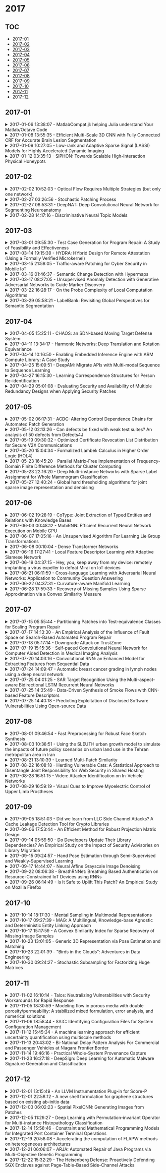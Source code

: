 # 2017

## TOC

- [2017-01](#2017-01)
- [2017-02](#2017-02)
- [2017-03](#2017-03)
- [2017-04](#2017-04)
- [2017-05](#2017-05)
- [2017-06](#2017-06)
- [2017-07](#2017-07)
- [2017-08](#2017-08)
- [2017-09](#2017-09)
- [2017-10](#2017-10)
- [2017-11](#2017-11)
- [2017-12](#2017-12)

## 2017-01

<details>

<summary>2017-01-06 13:38:07 - MatlabCompat.jl: helping Julia understand Your Matlab/Octave Code</summary>

- *Vardan Andriasyan, Yauhen Yakimovich, Artur Yakimovich*

- `1701.02220v1` - [abs](http://arxiv.org/abs/1701.02220v1) - [pdf](http://arxiv.org/pdf/1701.02220v1)

> Scientific legacy code in MATLAB/Octave not compatible with modernization of research workflows is vastly abundant throughout academic community. Performance of non-vectorized code written in MATLAB/Octave represents a major burden. A new programming language for technical computing Julia, promises to address these issues. Although Julia syntax is similar to MATLAB/Octave, porting code to Julia may be cumbersome for researchers. Here we present MatlabCompat.jl - a library aimed at simplifying the conversion of your MATLAB/Octave code to Julia. We show using a simplistic image analysis use case that MATLAB/Octave code can be easily ported to high performant Julia using MatlabCompat.jl.

</details>

<details>

<summary>2017-01-08 13:55:35 - Efficient Multi-Scale 3D CNN with Fully Connected CRF for Accurate Brain Lesion Segmentation</summary>

- *Konstantinos Kamnitsas, Christian Ledig, Virginia F. J. Newcombe, Joanna P. Simpson, Andrew D. Kane, David K. Menon, Daniel Rueckert, Ben Glocker*

- `1603.05959v3` - [abs](http://arxiv.org/abs/1603.05959v3) - [pdf](http://arxiv.org/pdf/1603.05959v3)

> We propose a dual pathway, 11-layers deep, three-dimensional Convolutional Neural Network for the challenging task of brain lesion segmentation. The devised architecture is the result of an in-depth analysis of the limitations of current networks proposed for similar applications. To overcome the computational burden of processing 3D medical scans, we have devised an efficient and effective dense training scheme which joins the processing of adjacent image patches into one pass through the network while automatically adapting to the inherent class imbalance present in the data. Further, we analyze the development of deeper, thus more discriminative 3D CNNs. In order to incorporate both local and larger contextual information, we employ a dual pathway architecture that processes the input images at multiple scales simultaneously. For post-processing of the network's soft segmentation, we use a 3D fully connected Conditional Random Field which effectively removes false positives. Our pipeline is extensively evaluated on three challenging tasks of lesion segmentation in multi-channel MRI patient data with traumatic brain injuries, brain tumors, and ischemic stroke. We improve on the state-of-the-art for all three applications, with top ranking performance on the public benchmarks BRATS 2015 and ISLES 2015. Our method is computationally efficient, which allows its adoption in a variety of research and clinical settings. The source code of our implementation is made publicly available.

</details>

<details>

<summary>2017-01-09 10:27:05 - Low-rank and Adaptive Sparse Signal (LASSI) Models for Highly Accelerated Dynamic Imaging</summary>

- *Saiprasad Ravishankar, Brian E. Moore, Raj Rao Nadakuditi, Jeffrey A. Fessler*

- `1611.04069v2` - [abs](http://arxiv.org/abs/1611.04069v2) - [pdf](http://arxiv.org/pdf/1611.04069v2)

> Sparsity-based approaches have been popular in many applications in image processing and imaging. Compressed sensing exploits the sparsity of images in a transform domain or dictionary to improve image recovery from undersampled measurements. In the context of inverse problems in dynamic imaging, recent research has demonstrated the promise of sparsity and low-rank techniques. For example, the patches of the underlying data are modeled as sparse in an adaptive dictionary domain, and the resulting image and dictionary estimation from undersampled measurements is called dictionary-blind compressed sensing, or the dynamic image sequence is modeled as a sum of low-rank and sparse (in some transform domain) components (L+S model) that are estimated from limited measurements. In this work, we investigate a data-adaptive extension of the L+S model, dubbed LASSI, where the temporal image sequence is decomposed into a low-rank component and a component whose spatiotemporal (3D) patches are sparse in some adaptive dictionary domain. We investigate various formulations and efficient methods for jointly estimating the underlying dynamic signal components and the spatiotemporal dictionary from limited measurements. We also obtain efficient sparsity penalized dictionary-blind compressed sensing methods as special cases of our LASSI approaches. Our numerical experiments demonstrate the promising performance of LASSI schemes for dynamic magnetic resonance image reconstruction from limited k-t space data compared to recent methods such as k-t SLR and L+S, and compared to the proposed dictionary-blind compressed sensing method.

</details>

<details>

<summary>2017-01-12 03:35:13 - SIPHON: Towards Scalable High-Interaction Physical Honeypots</summary>

- *Juan Guarnizo, Amit Tambe, Suman Sankar Bhunia, Martín Ochoa, Nils Tippenhauer, Asaf Shabtai, Yuval Elovici*

- `1701.02446v2` - [abs](http://arxiv.org/abs/1701.02446v2) - [pdf](http://arxiv.org/pdf/1701.02446v2)

> In recent years, the emerging Internet-of-Things (IoT) has led to rising concerns about the security of networked embedded devices. In this work, we focus on the adaptation of Honeypots for improving the security of IoTs. Low-interaction honeypots are used so far in the context of IoT. Such honeypots are limited and easily detectable, and thus, there is a need to find ways how to develop high-interaction, reliable, IoT honeypots that will attract skilled attackers. In this work, we propose the SIPHON architecture - a Scalable high-Interaction Honeypot platform for IoT devices. Our architecture leverages IoT devices that are physically at one location and are connected to the Internet through so-called wormholes distributed around the world. The resulting architecture allows exposing few physical devices over a large number of geographically distributed IP addresses. We demonstrate the proposed architecture in a large scale experiment with 39 wormhole instances in 16 cities in 9 countries. Based on this setup, six physical IP cameras, one NVR and one IP printer are presented as 85 real IoT devices on the Internet, attracting a daily traffic of 700MB for a period of two months. A preliminary analysis of the collected traffic indicates that devices in some cities attracted significantly more traffic than others (ranging from 600 000 incoming TCP connections for the most popular destination to less than 50000 for the least popular). We recorded over 400 brute-force login attempts to the web-interface of our devices using a total of 1826 distinct credentials, from which 11 attempts were successful. Moreover, we noted login attempts to Telnet and SSH ports some of which used credentials found in the recently disclosed Mirai malware.

</details>


## 2017-02

<details>

<summary>2017-02-02 10:52:03 - Optical Flow Requires Multiple Strategies (but only one network)</summary>

- *Tal Schuster, Lior Wolf, David Gadot*

- `1611.05607v3` - [abs](http://arxiv.org/abs/1611.05607v3) - [pdf](http://arxiv.org/pdf/1611.05607v3)

> We show that the matching problem that underlies optical flow requires multiple strategies, depending on the amount of image motion and other factors. We then study the implications of this observation on training a deep neural network for representing image patches in the context of descriptor based optical flow. We propose a metric learning method, which selects suitable negative samples based on the nature of the true match. This type of training produces a network that displays multiple strategies depending on the input and leads to state of the art results on the KITTI 2012 and KITTI 2015 optical flow benchmarks.

</details>

<details>

<summary>2017-02-27 03:26:56 - Stochastic Patching Process</summary>

- *Xuhui Fan, Bin Li, Yi Wang, Yang Wang, Fang Chen*

- `1605.06886v2` - [abs](http://arxiv.org/abs/1605.06886v2) - [pdf](http://arxiv.org/pdf/1605.06886v2)

> Stochastic partition models tailor a product space into a number of rectangular regions such that the data within each region exhibit certain types of homogeneity. Due to constraints of partition strategy, existing models may cause unnecessary dissections in sparse regions when fitting data in dense regions. To alleviate this limitation, we propose a parsimonious partition model, named Stochastic Patching Process (SPP), to deal with multi-dimensional arrays. SPP adopts an "enclosing" strategy to attach rectangular patches to dense regions. SPP is self-consistent such that it can be extended to infinite arrays. We apply SPP to relational modeling and the experimental results validate its merit compared to the state-of-the-arts.

</details>

<details>

<summary>2017-02-27 08:53:31 - DeepNAT: Deep Convolutional Neural Network for Segmenting Neuroanatomy</summary>

- *Christian Wachinger, Martin Reuter, Tassilo Klein*

- `1702.08192v1` - [abs](http://arxiv.org/abs/1702.08192v1) - [pdf](http://arxiv.org/pdf/1702.08192v1)

> We introduce DeepNAT, a 3D Deep convolutional neural network for the automatic segmentation of NeuroAnaTomy in T1-weighted magnetic resonance images. DeepNAT is an end-to-end learning-based approach to brain segmentation that jointly learns an abstract feature representation and a multi-class classification. We propose a 3D patch-based approach, where we do not only predict the center voxel of the patch but also neighbors, which is formulated as multi-task learning. To address a class imbalance problem, we arrange two networks hierarchically, where the first one separates foreground from background, and the second one identifies 25 brain structures on the foreground. Since patches lack spatial context, we augment them with coordinates. To this end, we introduce a novel intrinsic parameterization of the brain volume, formed by eigenfunctions of the Laplace-Beltrami operator. As network architecture, we use three convolutional layers with pooling, batch normalization, and non-linearities, followed by fully connected layers with dropout. The final segmentation is inferred from the probabilistic output of the network with a 3D fully connected conditional random field, which ensures label agreement between close voxels. The roughly 2.7 million parameters in the network are learned with stochastic gradient descent. Our results show that DeepNAT compares favorably to state-of-the-art methods. Finally, the purely learning-based method may have a high potential for the adaptation to young, old, or diseased brains by fine-tuning the pre-trained network with a small training sample on the target application, where the availability of larger datasets with manual annotations may boost the overall segmentation accuracy in the future.

</details>

<details>

<summary>2017-02-28 14:17:16 - Discriminative Neural Topic Models</summary>

- *Gaurav Pandey, Ambedkar Dukkipati*

- `1701.06796v2` - [abs](http://arxiv.org/abs/1701.06796v2) - [pdf](http://arxiv.org/pdf/1701.06796v2)

> We propose a neural network based approach for learning topics from text and image datasets. The model makes no assumptions about the conditional distribution of the observed features given the latent topics. This allows us to perform topic modelling efficiently using sentences of documents and patches of images as observed features, rather than limiting ourselves to words. Moreover, the proposed approach is online, and hence can be used for streaming data. Furthermore, since the approach utilizes neural networks, it can be implemented on GPU with ease, and hence it is very scalable.

</details>


## 2017-03

<details>

<summary>2017-03-01 09:55:30 - Test Case Generation for Program Repair: A Study of Feasibility and Effectiveness</summary>

- *Zhongxing Yu, Matias Martinez, Benjamin Danglot, Thomas Durieux, Martin Monperrus*

- `1703.00198v1` - [abs](http://arxiv.org/abs/1703.00198v1) - [pdf](http://arxiv.org/pdf/1703.00198v1)

> Among the many different kinds of program repair techniques, one widely studied family of techniques is called test suite based repair. Test-suites are in essence input-output specifications and are therefore typically inadequate for completely specifying the expected behavior of the program under repair. Consequently, the patches generated by test suite based program repair techniques pass the test suite, yet may be incorrect. Patches that are overly specific to the used test suite and fail to generalize to other test cases are called overfitting patches. In this paper, we investigate the feasibility and effectiveness of test case generation in alleviating the overfitting issue. We propose two approaches for using test case generation to improve test suite based repair, and perform an extensive evaluation of the effectiveness of the proposed approaches in enabling better test suite based repair on 224 bugs of the Defects4J repository. The results indicate that test case generation can change the resulting patch, but is not effective at turning incorrect patches into correct ones. We identify the problems related with the ineffectiveness, and anticipate that our results and findings will lead to future research to build test-case generation techniques that are tailored to automatic repair systems.

</details>

<details>

<summary>2017-03-14 19:15:39 - HYDRA: HYbrid Design for Remote Attestation (Using a Formally Verified Microkernel)</summary>

- *Karim ElDefrawy, Norrathep Rattanavipanon, Gene Tsudik*

- `1703.02688v2` - [abs](http://arxiv.org/abs/1703.02688v2) - [pdf](http://arxiv.org/pdf/1703.02688v2)

> Remote Attestation (RA) allows a trusted entity (verifier) to securely measure internal state of a remote untrusted hardware platform (prover). RA can be used to establish a static or dynamic root of trust in embedded and cyber-physical systems. It can also be used as a building block for other security services and primitives, such as software updates and patches, verifiable deletion and memory resetting. There are three major classes of RA designs: hardware-based, software-based, and hybrid, each with its own set of benefits and drawbacks. This paper presents the first hybrid RA design, called HYDRA, that builds upon formally verified software components that ensure memory isolation and protection, as well as enforce access control to memory and other resources. HYDRA obtains these properties by using the formally verified seL4 microkernel. (Until now, this was only attainable with purely hardware-based designs.) Using seL4 requires fewer hardware modifications to the underlying microprocessor. Building upon a formally verified software component increases confidence in security of the overall design of HYDRA and its implementation. We instantiate HYDRA on two commodity hardware platforms and assess the performance and overhead of performing RA on such platforms via experimentation; we show that HYDRA can attest 10MB of memory in less than 500msec when using a Speck-based message authentication code (MAC) to compute a cryptographic checksum over the memory to be attested.

</details>

<details>

<summary>2017-03-15 21:59:05 - Traffic-aware Patching for Cyber Security in Mobile IoT</summary>

- *Shin-Ming Cheng, Pin-Yu Chen, Ching-Chao Lin, Hsu-Chun Hsiao*

- `1703.05400v1` - [abs](http://arxiv.org/abs/1703.05400v1) - [pdf](http://arxiv.org/pdf/1703.05400v1)

> The various types of communication technologies and mobility features in Internet of Things (IoT) on the one hand enable fruitful and attractive applications, but on the other hand facilitates malware propagation, thereby raising new challenges on handling IoT-empowered malware for cyber security. Comparing with the malware propagation control scheme in traditional wireless networks where nodes can be directly repaired and secured, in IoT, compromised end devices are difficult to be patched. Alternatively, blocking malware via patching intermediate nodes turns out to be a more feasible and practical solution. Specifically, patching intermediate nodes can effectively prevent the proliferation of malware propagation by securing infrastructure links and limiting malware propagation to local device-to-device dissemination. This article proposes a novel traffic-aware patching scheme to select important intermediate nodes to patch, which applies to the IoT system with limited patching resources and response time constraint. Experiments on real-world trace datasets in IoT networks are conducted to demonstrate the advantage of the proposed traffic-aware patching scheme in alleviating malware propagation.

</details>

<details>

<summary>2017-03-16 01:46:37 - Semantic Change Detection with Hypermaps</summary>

- *Teppei Suzuki, Soma Shirakabe, Yudai Miyashita, Akio Nakamura, Yutaka Satoh, Hirokatsu Kataoka*

- `1604.07513v2` - [abs](http://arxiv.org/abs/1604.07513v2) - [pdf](http://arxiv.org/pdf/1604.07513v2)

> Change detection is the study of detecting changes between two different images of a scene taken at different times. By the detected change areas, however, a human cannot understand how different the two images. Therefore, a semantic understanding is required in the change detection research such as disaster investigation. The paper proposes the concept of semantic change detection, which involves intuitively inserting semantic meaning into detected change areas. We mainly focus on the novel semantic segmentation in addition to a conventional change detection approach. In order to solve this problem and obtain a high-level of performance, we propose an improvement to the hypercolumns representation, hereafter known as hypermaps, which effectively uses convolutional maps obtained from convolutional neural networks (CNNs). We also employ multi-scale feature representation captured by different image patches. We applied our method to the TSUNAMI Panoramic Change Detection dataset, and re-annotated the changed areas of the dataset via semantic classes. The results show that our multi-scale hypermaps provided outstanding performance on the re-annotated TSUNAMI dataset.

</details>

<details>

<summary>2017-03-17 08:27:05 - Unsupervised Anomaly Detection with Generative Adversarial Networks to Guide Marker Discovery</summary>

- *Thomas Schlegl, Philipp Seeböck, Sebastian M. Waldstein, Ursula Schmidt-Erfurth, Georg Langs*

- `1703.05921v1` - [abs](http://arxiv.org/abs/1703.05921v1) - [pdf](http://arxiv.org/pdf/1703.05921v1)

> Obtaining models that capture imaging markers relevant for disease progression and treatment monitoring is challenging. Models are typically based on large amounts of data with annotated examples of known markers aiming at automating detection. High annotation effort and the limitation to a vocabulary of known markers limit the power of such approaches. Here, we perform unsupervised learning to identify anomalies in imaging data as candidates for markers. We propose AnoGAN, a deep convolutional generative adversarial network to learn a manifold of normal anatomical variability, accompanying a novel anomaly scoring scheme based on the mapping from image space to a latent space. Applied to new data, the model labels anomalies, and scores image patches indicating their fit into the learned distribution. Results on optical coherence tomography images of the retina demonstrate that the approach correctly identifies anomalous images, such as images containing retinal fluid or hyperreflective foci.

</details>

<details>

<summary>2017-03-22 16:28:17 - On the Probe Complexity of Local Computation Algorithms</summary>

- *Uriel Feige, Boaz Patt-Shamir, Shai Vardi*

- `1703.07734v1` - [abs](http://arxiv.org/abs/1703.07734v1) - [pdf](http://arxiv.org/pdf/1703.07734v1)

> The Local Computation Algorithms (LCA) model is a computational model aimed at problem instances with huge inputs and output. For graph problems, the input graph is accessed using probes: strong probes (SP) specify a vertex $v$ and receive as a reply a list of $v$'s neighbors, and weak probes (WP) specify a vertex $v$ and a port number $i$ and receive as a reply $v$'s $i^{th}$ neighbor. Given a local query (e.g., "is a certain vertex in the vertex cover of the input graph?"), an LCA should compute the corresponding local output (e.g., "yes" or "no") while making only a small number of probes, with the requirement that all local outputs form a single global solution (e.g., a legal vertex cover). We study the probe complexity of LCAs that are required to work on graphs that may have arbitrarily large degrees. In particular, such LCAs are expected to probe the graph a number of times that is significantly smaller than the maximum, average, or even minimum degree.   For weak probes, we focus on the weak coloring problem. Among our results we show a separation between weak 3-coloring and weak 2-coloring for deterministic LCAs: $\log^* n + O(1)$ weak probes suffice for weak 3-coloring, but $\Omega\left(\frac{\log n}{\log\log n}\right)$ weak probes are required for weak 2-coloring.   For strong probes, we consider randomized LCAs for vertex cover and maximal/maximum matching. Our negative results include showing that there are graphs for which finding a \emph{maximal} matching requires $\Omega(\sqrt{n})$ strong probes. On the positive side, we design a randomized LCA that finds a $(1-\epsilon)$ approximation to \emph{maximum} matching in regular graphs, and uses $\frac{1}{\epsilon }^{O\left( \frac{1}{\epsilon ^2}\right)}$ probes, independently of the number of vertices and of their degrees.

</details>

<details>

<summary>2017-03-29 05:58:21 - LabelBank: Revisiting Global Perspectives for Semantic Segmentation</summary>

- *Hexiang Hu, Zhiwei Deng, Guang-Tong Zhou, Fei Sha, Greg Mori*

- `1703.09891v1` - [abs](http://arxiv.org/abs/1703.09891v1) - [pdf](http://arxiv.org/pdf/1703.09891v1)

> Semantic segmentation requires a detailed labeling of image pixels by object category. Information derived from local image patches is necessary to describe the detailed shape of individual objects. However, this information is ambiguous and can result in noisy labels. Global inference of image content can instead capture the general semantic concepts present. We advocate that holistic inference of image concepts provides valuable information for detailed pixel labeling. We propose a generic framework to leverage holistic information in the form of a LabelBank for pixel-level segmentation.   We show the ability of our framework to improve semantic segmentation performance in a variety of settings. We learn models for extracting a holistic LabelBank from visual cues, attributes, and/or textual descriptions. We demonstrate improvements in semantic segmentation accuracy on standard datasets across a range of state-of-the-art segmentation architectures and holistic inference approaches.

</details>


## 2017-04

<details>

<summary>2017-04-05 15:25:11 - CHAOS: an SDN-based Moving Target Defense System</summary>

- *Juan Wang, Feng Xiao, Jianwei Huang, Daochen Zha, Hongxin Hu, Huanguo Zhan*

- `1704.01482v1` - [abs](http://arxiv.org/abs/1704.01482v1) - [pdf](http://arxiv.org/pdf/1704.01482v1)

> The static nature of current cyber systems has made them easy to be attacked and compromised. By constantly changing a system, Moving Target Defense (MTD) has provided a promising way to reduce or move the attack surface that is available for exploitation by an adversary. However, the current network- based MTD obfuscates networks indiscriminately that makes some networks key services, such as web and DNS services, unavailable, because many information of these services has to be opened to the outside and remain real without compromising their usability. Moreover, the indiscriminate obfuscation also severely reduces the performance of networks. In this paper, we propose CHAOS, an SDN (Software-defined networking)-based MTD system, which discriminately obfuscates hosts with different security levels in a network. In CHAOS, we introduce a Chaos Tower Obfuscation (CTO) method, which uses a Chaos Tower Structure (CTS) to depict the hierarchy of all the hosts in an intranet and provides a more unpredictable and flexible obfuscation method. We also present the design of CHAOS, which leverages SDN features to obfuscate the attack surface including IP obfuscation, ports obfuscation, and fingerprint obfuscation thereby enhancing the unpredictability of the networking environment. We develop fast CTO algorithms to achieve a different degree of obfuscation for the hosts in each layer. Our experimental results show that a network protected by CHAOS is capable of decreasing the percentage of information disclosure effectively to guarantee the normal flow of traffic.

</details>

<details>

<summary>2017-04-11 13:34:17 - Harmonic Networks: Deep Translation and Rotation Equivariance</summary>

- *Daniel E. Worrall, Stephan J. Garbin, Daniyar Turmukhambetov, Gabriel J. Brostow*

- `1612.04642v2` - [abs](http://arxiv.org/abs/1612.04642v2) - [pdf](http://arxiv.org/pdf/1612.04642v2)

> Translating or rotating an input image should not affect the results of many computer vision tasks. Convolutional neural networks (CNNs) are already translation equivariant: input image translations produce proportionate feature map translations. This is not the case for rotations. Global rotation equivariance is typically sought through data augmentation, but patch-wise equivariance is more difficult. We present Harmonic Networks or H-Nets, a CNN exhibiting equivariance to patch-wise translation and 360-rotation. We achieve this by replacing regular CNN filters with circular harmonics, returning a maximal response and orientation for every receptive field patch.   H-Nets use a rich, parameter-efficient and low computational complexity representation, and we show that deep feature maps within the network encode complicated rotational invariants. We demonstrate that our layers are general enough to be used in conjunction with the latest architectures and techniques, such as deep supervision and batch normalization. We also achieve state-of-the-art classification on rotated-MNIST, and competitive results on other benchmark challenges.

</details>

<details>

<summary>2017-04-14 10:16:50 - Enabling Embedded Inference Engine with ARM Compute Library: A Case Study</summary>

- *Dawei Sun, Shaoshan Liu, Jean-Luc Gaudiot*

- `1704.03751v3` - [abs](http://arxiv.org/abs/1704.03751v3) - [pdf](http://arxiv.org/pdf/1704.03751v3)

> When you need to enable deep learning on low-cost embedded SoCs, is it better to port an existing deep learning framework or should you build one from scratch? In this paper, we share our practical experiences of building an embedded inference engine using ARM Compute Library (ACL). The results show that, contradictory to conventional wisdoms, for simple models, it takes much less development time to build an inference engine from scratch compared to porting existing frameworks. In addition, by utilizing ACL, we managed to build an inference engine that outperforms TensorFlow by 25%. Our conclusion is that, on embedded devices, we most likely will use very simple deep learning models for inference, and with well-developed building blocks such as ACL, it may be better in both performance and development time to build the engine from scratch.

</details>

<details>

<summary>2017-04-25 15:09:51 - DeepAM: Migrate APIs with Multi-modal Sequence to Sequence Learning</summary>

- *Xiaodong Gu, Hongyu Zhang, Dongmei Zhang, Sunghun Kim*

- `1704.07734v1` - [abs](http://arxiv.org/abs/1704.07734v1) - [pdf](http://arxiv.org/pdf/1704.07734v1)

> Computer programs written in one language are often required to be ported to other languages to support multiple devices and environments. When programs use language specific APIs (Application Programming Interfaces), it is very challenging to migrate these APIs to the corresponding APIs written in other languages. Existing approaches mine API mappings from projects that have corresponding versions in two languages. They rely on the sparse availability of bilingual projects, thus producing a limited number of API mappings. In this paper, we propose an intelligent system called DeepAM for automatically mining API mappings from a large-scale code corpus without bilingual projects. The key component of DeepAM is based on the multimodal sequence to sequence learning architecture that aims to learn joint semantic representations of bilingual API sequences from big source code data. Experimental results indicate that DeepAM significantly increases the accuracy of API mappings as well as the number of API mappings, when compared with the state-of-the-art approaches.

</details>

<details>

<summary>2017-04-27 16:15:30 - Learning Correspondence Structures for Person Re-identification</summary>

- *Weiyao Lin, Yang Shen, Junchi Yan, Mingliang Xu, Jianxin Wu, Jingdong Wang, Ke Lu*

- `1703.06931v3` - [abs](http://arxiv.org/abs/1703.06931v3) - [pdf](http://arxiv.org/pdf/1703.06931v3)

> This paper addresses the problem of handling spatial misalignments due to camera-view changes or human-pose variations in person re-identification. We first introduce a boosting-based approach to learn a correspondence structure which indicates the patch-wise matching probabilities between images from a target camera pair. The learned correspondence structure can not only capture the spatial correspondence pattern between cameras but also handle the viewpoint or human-pose variation in individual images. We further introduce a global constraint-based matching process. It integrates a global matching constraint over the learned correspondence structure to exclude cross-view misalignments during the image patch matching process, hence achieving a more reliable matching score between images. Finally, we also extend our approach by introducing a multi-structure scheme, which learns a set of local correspondence structures to capture the spatial correspondence sub-patterns between a camera pair, so as to handle the spatial misalignments between individual images in a more precise way. Experimental results on various datasets demonstrate the effectiveness of our approach.

</details>

<details>

<summary>2017-04-29 05:01:08 - Evaluating Security and Availability of Multiple Redundancy Designs when Applying Security Patches</summary>

- *Mengmeng Ge, Huy Kang Kim, Dong Seong Kim*

- `1705.00128v1` - [abs](http://arxiv.org/abs/1705.00128v1) - [pdf](http://arxiv.org/pdf/1705.00128v1)

> In most of modern enterprise systems, redundancy configuration is often considered to provide availability during the part of such systems is being patched. However, the redundancy may increase the attack surface of the system. In this paper, we model and assess the security and capacity oriented availability of multiple server redundancy designs when applying security patches to the servers. We construct (1) a graphical security model to evaluate the security under potential attacks before and after applying patches, (2) a stochastic reward net model to assess the capacity oriented availability of the system with a patch schedule. We present our approach based on case study and model-based evaluation for multiple design choices. The results show redundancy designs increase capacity oriented availability but decrease security when applying security patches. We define functions that compare values of security metrics and capacity oriented availability with the chosen upper/lower bounds to find design choices that satisfy both security and availability requirements.

</details>


## 2017-05

<details>

<summary>2017-05-02 06:17:31 - ACDC: Altering Control Dependence Chains for Automated Patch Generation</summary>

- *Rawad Abou Assi, Chadi Trad, Wes Masri*

- `1705.00811v1` - [abs](http://arxiv.org/abs/1705.00811v1) - [pdf](http://arxiv.org/pdf/1705.00811v1)

> Once a failure is observed, the primary concern of the developer is to identify what caused it in order to repair the code that induced the incorrect behavior. Until a permanent repair is afforded, code repair patches are invaluable. The aim of this work is to devise an automated patch generation technique that proceeds as follows: Step1) It identifies a set of failure-causing control dependence chains that are minimal in terms of number and length. Step2) It identifies a set of predicates within the chains along with associated execution instances, such that negating the predicates at the given instances would exhibit correct behavior. Step3) For each candidate predicate, it creates a classifier that dictates when the predicate should be negated to yield correct program behavior. Step4) Prior to each candidate predicate, the faulty program is injected with a call to its corresponding classifier passing it the program state and getting a return value predictively indicating whether to negate the predicate or not. The role of the classifiers is to ensure that: 1) the predicates are not negated during passing runs; and 2) the predicates are negated at the appropriate instances within failing runs. We implemented our patch generation approach for the Java platform and evaluated our toolset using 148 defects from the Introclass and Siemens benchmarks. The toolset identified 56 full patches and another 46 partial patches, and the classification accuracy averaged 84%.

</details>

<details>

<summary>2017-05-12 02:13:26 - Can defects be fixed with weak test suites? An analysis of 50 defects from Defects4J</summary>

- *Jiajun Jiang, Yingfei Xiong*

- `1705.04149v2` - [abs](http://arxiv.org/abs/1705.04149v2) - [pdf](http://arxiv.org/pdf/1705.04149v2)

> Automated program repair techniques, which target to generating correct patches for real world defects automatically, have gained a lot of attention in the last decade. Many different techniques and tools have been proposed and developed. However, even the most sophisticated program repair techniques can only repair a small portion of defects while producing a lot of incorrect patches. A possible reason for this low performance is that the test suites of real world programs are usually too weak to guarantee the behavior of the program. To understand to what extent defects can be fixed with weak test suites, we analyzed 50 real world defects from Defects4J, in which we found that up to 84% of them could be correctly fixed. This result suggests that there is plenty of space for current automated program repair techniques to improve. Furthermore, we summarized seven fault localization strategies and seven patch generation strategies that were useful in localizing and fixing these defects, and compared those strategies with current repair techniques. The results indicate potential directions to improve automatic program repair in the future research.

</details>

<details>

<summary>2017-05-19 09:30:32 - Optimized Certificate Revocation List Distribution for Secure V2X Communications</summary>

- *Giovanni Rigazzi, Andrea Tassi, Robert J. Piechocki, Theo Tryfonas, Andrew Nix*

- `1705.06903v1` - [abs](http://arxiv.org/abs/1705.06903v1) - [pdf](http://arxiv.org/pdf/1705.06903v1)

> The successful deployment of safe and trustworthy Connected and Autonomous Vehicles (CAVs) will highly depend on the ability to devise robust and effective security solutions to resist sophisticated cyber attacks and patch up critical vulnerabilities. Pseudonym Public Key Infrastructure (PPKI) is a promising approach to secure vehicular networks as well as ensure data and location privacy, concealing the vehicles' real identities. Nevertheless, pseudonym distribution and management affect PPKI scalability due to the significant number of digital certificates required by a single vehicle. In this paper, we focus on the certificate revocation process and propose a versatile and low-complexity framework to facilitate the distribution of the Certificate Revocation Lists (CRL) issued by the Certification Authority (CA). CRL compression is achieved through optimized Bloom filters, which guarantee a considerable overhead reduction with a configurable rate of false positives. Our results show that the distribution of compressed CRLs can significantly enhance the system scalability without increasing the complexity of the revocation process.

</details>

<details>

<summary>2017-05-20 15:04:34 - Formalized Lambek Calculus in Higher Order Logic (HOL4)</summary>

- *Chun Tian*

- `1705.07318v1` - [abs](http://arxiv.org/abs/1705.07318v1) - [pdf](http://arxiv.org/pdf/1705.07318v1)

> In this project, a rather complete proof-theoretical formalization of Lambek Calculus (non-associative with arbitrary extensions) has been ported from Coq proof assistent to HOL4 theorem prover, with some improvements and new theorems.   Three deduction systems (Syntactic Calculus, Natural Deduction and Sequent Calculus) of Lambek Calculus are defined with many related theorems proved. The equivalance between these systems are formally proved. Finally, a formalization of Sequent Calculus proofs (where Coq has built-in supports) has been designed and implemented in HOL4. Some basic results including the sub-formula properties of the so-called "cut-free" proofs are formally proved.   This work can be considered as the preliminary work towards a language parser based on category grammars which is not multimodal but still has ability to support context-sensitive languages through customized extensions.

</details>

<details>

<summary>2017-05-23 16:45:20 - Parallel Matrix-Free Implementation of Frequency-Domain Finite Difference Methods for Cluster Computing</summary>

- *Amir Geranmayeh*

- `1705.08849v1` - [abs](http://arxiv.org/abs/1705.08849v1) - [pdf](http://arxiv.org/pdf/1705.08849v1)

> Full-wave 3D electromagnetic simulations of complex planar devices, multilayer interconnects, and chip packages are presented for wide-band frequency-domain analysis using the finite difference integration technique developed in the PETSc software package. Initial reordering of the index assignment to the unknowns makes the resulting system matrix diagonally dominant. The rearrangement also facilitates the decomposition of large domain into slices for passing the mesh information to different machines. Matrix-free methods are then exploited to minimize the number of element-wise multiplications and memory requirements in the construction of the system of linear equations. Besides, the recipes provide extreme ease of modifications in the kernel of the code. The applicability of different Krylov subspace solvers is investigated. The accuracy is checked through comparisons with CST MICROWAVE STUDIO transient solver results. The parallel execution of the compiled code on specific number of processors in multi-core distributed-memory architectures demonstrate high scalability of the computational algorithm.

</details>

<details>

<summary>2017-05-23 22:16:20 - Deep Multi-instance Networks with Sparse Label Assignment for Whole Mammogram Classification</summary>

- *Wentao Zhu, Qi Lou, Yeeleng Scott Vang, Xiaohui Xie*

- `1705.08550v1` - [abs](http://arxiv.org/abs/1705.08550v1) - [pdf](http://arxiv.org/pdf/1705.08550v1)

> Mammogram classification is directly related to computer-aided diagnosis of breast cancer. Traditional methods rely on regions of interest (ROIs) which require great efforts to annotate. Inspired by the success of using deep convolutional features for natural image analysis and multi-instance learning (MIL) for labeling a set of instances/patches, we propose end-to-end trained deep multi-instance networks for mass classification based on whole mammogram without the aforementioned ROIs. We explore three different schemes to construct deep multi-instance networks for whole mammogram classification. Experimental results on the INbreast dataset demonstrate the robustness of proposed networks compared to previous work using segmentation and detection annotations.

</details>

<details>

<summary>2017-05-27 12:40:24 - Global hard thresholding algorithms for joint sparse image representation and denoising</summary>

- *Reza Borhani, Jeremy Watt, Aggelos Katsaggelos*

- `1705.09816v1` - [abs](http://arxiv.org/abs/1705.09816v1) - [pdf](http://arxiv.org/pdf/1705.09816v1)

> Sparse coding of images is traditionally done by cutting them into small patches and representing each patch individually over some dictionary given a pre-determined number of nonzero coefficients to use for each patch. In lack of a way to effectively distribute a total number (or global budget) of nonzero coefficients across all patches, current sparse recovery algorithms distribute the global budget equally across all patches despite the wide range of differences in structural complexity among them. In this work we propose a new framework for joint sparse representation and recovery of all image patches simultaneously. We also present two novel global hard thresholding algorithms, based on the notion of variable splitting, for solving the joint sparse model. Experimentation using both synthetic and real data shows effectiveness of the proposed framework for sparse image representation and denoising tasks. Additionally, time complexity analysis of the proposed algorithms indicate high scalability of both algorithms, making them favorable to use on large megapixel images.

</details>


## 2017-06

<details>

<summary>2017-06-02 19:28:19 - CoType: Joint Extraction of Typed Entities and Relations with Knowledge Bases</summary>

- *Xiang Ren, Zeqiu Wu, Wenqi He, Meng Qu, Clare R. Voss, Heng Ji, Tarek F. Abdelzaher, Jiawei Han*

- `1610.08763v2` - [abs](http://arxiv.org/abs/1610.08763v2) - [pdf](http://arxiv.org/pdf/1610.08763v2)

> Extracting entities and relations for types of interest from text is important for understanding massive text corpora. Traditionally, systems of entity relation extraction have relied on human-annotated corpora for training and adopted an incremental pipeline. Such systems require additional human expertise to be ported to a new domain, and are vulnerable to errors cascading down the pipeline. In this paper, we investigate joint extraction of typed entities and relations with labeled data heuristically obtained from knowledge bases (i.e., distant supervision). As our algorithm for type labeling via distant supervision is context-agnostic, noisy training data poses unique challenges for the task. We propose a novel domain-independent framework, called CoType, that runs a data-driven text segmentation algorithm to extract entity mentions, and jointly embeds entity mentions, relation mentions, text features and type labels into two low-dimensional spaces (for entity and relation mentions respectively), where, in each space, objects whose types are close will also have similar representations. CoType, then using these learned embeddings, estimates the types of test (unlinkable) mentions. We formulate a joint optimization problem to learn embeddings from text corpora and knowledge bases, adopting a novel partial-label loss function for noisy labeled data and introducing an object "translation" function to capture the cross-constraints of entities and relations on each other. Experiments on three public datasets demonstrate the effectiveness of CoType across different domains (e.g., news, biomedical), with an average of 25% improvement in F1 score compared to the next best method.

</details>

<details>

<summary>2017-06-03 00:48:12 - MobiRNN: Efficient Recurrent Neural Network Execution on Mobile GPU</summary>

- *Qingqing Cao, Niranjan Balasubramanian, Aruna Balasubramanian*

- `1706.00878v1` - [abs](http://arxiv.org/abs/1706.00878v1) - [pdf](http://arxiv.org/pdf/1706.00878v1)

> In this paper, we explore optimizations to run Recurrent Neural Network (RNN) models locally on mobile devices. RNN models are widely used for Natural Language Processing, Machine Translation, and other tasks. However, existing mobile applications that use RNN models do so on the cloud. To address privacy and efficiency concerns, we show how RNN models can be run locally on mobile devices. Existing work on porting deep learning models to mobile devices focus on Convolution Neural Networks (CNNs) and cannot be applied directly to RNN models. In response, we present MobiRNN, a mobile-specific optimization framework that implements GPU offloading specifically for mobile GPUs. Evaluations using an RNN model for activity recognition shows that MobiRNN does significantly decrease the latency of running RNN models on phones.

</details>

<details>

<summary>2017-06-07 17:05:16 - An Unsupervised Algorithm For Learning Lie Group Transformations</summary>

- *Jascha Sohl-Dickstein, Ching Ming Wang, Bruno A. Olshausen*

- `1001.1027v5` - [abs](http://arxiv.org/abs/1001.1027v5) - [pdf](http://arxiv.org/pdf/1001.1027v5)

> We present several theoretical contributions which allow Lie groups to be fit to high dimensional datasets. Transformation operators are represented in their eigen-basis, reducing the computational complexity of parameter estimation to that of training a linear transformation model. A transformation specific "blurring" operator is introduced that allows inference to escape local minima via a smoothing of the transformation space. A penalty on traversed manifold distance is added which encourages the discovery of sparse, minimal distance, transformations between states. Both learning and inference are demonstrated using these methods for the full set of affine transformations on natural image patches. Transformation operators are then trained on natural video sequences. It is shown that the learned video transformations provide a better description of inter-frame differences than the standard motion model based on rigid translation.

</details>

<details>

<summary>2017-06-08 00:10:04 - Dense Transformer Networks</summary>

- *Jun Li, Yongjun Chen, Lei Cai, Ian Davidson, Shuiwang Ji*

- `1705.08881v2` - [abs](http://arxiv.org/abs/1705.08881v2) - [pdf](http://arxiv.org/pdf/1705.08881v2)

> The key idea of current deep learning methods for dense prediction is to apply a model on a regular patch centered on each pixel to make pixel-wise predictions. These methods are limited in the sense that the patches are determined by network architecture instead of learned from data. In this work, we propose the dense transformer networks, which can learn the shapes and sizes of patches from data. The dense transformer networks employ an encoder-decoder architecture, and a pair of dense transformer modules are inserted into each of the encoder and decoder paths. The novelty of this work is that we provide technical solutions for learning the shapes and sizes of patches from data and efficiently restoring the spatial correspondence required for dense prediction. The proposed dense transformer modules are differentiable, thus the entire network can be trained. We apply the proposed networks on natural and biological image segmentation tasks and show superior performance is achieved in comparison to baseline methods.

</details>

<details>

<summary>2017-06-16 17:27:41 - Local Feature Descriptor Learning with Adaptive Siamese Network</summary>

- *Chong Huang, Qiong Liu, Yan-Ying Chen, Kwang-Ting, Cheng*

- `1706.05358v1` - [abs](http://arxiv.org/abs/1706.05358v1) - [pdf](http://arxiv.org/pdf/1706.05358v1)

> Although the recent progress in the deep neural network has led to the development of learnable local feature descriptors, there is no explicit answer for estimation of the necessary size of a neural network. Specifically, the local feature is represented in a low dimensional space, so the neural network should have more compact structure. The small networks required for local feature descriptor learning may be sensitive to initial conditions and learning parameters and more likely to become trapped in local minima. In order to address the above problem, we introduce an adaptive pruning Siamese Architecture based on neuron activation to learn local feature descriptors, making the network more computationally efficient with an improved recognition rate over more complex networks. Our experiments demonstrate that our learned local feature descriptors outperform the state-of-art methods in patch matching.

</details>

<details>

<summary>2017-06-19 04:37:15 - Hey, you, keep away from my device: remotely implanting a virus expeller to defeat Mirai on IoT devices</summary>

- *Chen Cao, Le Guan, Peng Liu, Neng Gao, Jingqiang Lin, Ji Xiang*

- `1706.05779v1` - [abs](http://arxiv.org/abs/1706.05779v1) - [pdf](http://arxiv.org/pdf/1706.05779v1)

> Mirai is botnet which targets out-of-date Internet-of-Things (IoT) devices. The disruptive Distributed Denial of Service (DDoS) attack last year has hit major Internet companies, causing intermittent service for millions of Internet users. Since the affected devices typically do not support firmware update, it becomes challenging to expel these vulnerable devices in the wild.   Both industry and academia have made great efforts in amending the situation. However, none of these efforts is simple to deploy, and at the same time effective in solving the problem. In this work, we design a collaborative defense strategy to tackle Mirai. Our key idea is to take advantage of human involvement in the least aggressive way. In particular, at a negotiated time slot, a customer is required to reboot the compromised device, then a "white" Mirai operated by the manufacturer breaks into the clean-state IoT devices immediately. The "white" Mirai expels other malicious Mirai variants, blocks vulnerable ports, and keeps a heart-beat connection with the server operated by the manufacturer. Once the heart-beat is lost, the server re-implants the "white" Mirai instantly. We have implemented a full prototype of the designed system, and the results show that our system can evade Mirai attacks effectively.

</details>

<details>

<summary>2017-06-21 06:11:59 - Cross-language Learning with Adversarial Neural Networks: Application to Community Question Answering</summary>

- *Shafiq Joty, Preslav Nakov, Lluís Màrquez, Israa Jaradat*

- `1706.06749v1` - [abs](http://arxiv.org/abs/1706.06749v1) - [pdf](http://arxiv.org/pdf/1706.06749v1)

> We address the problem of cross-language adaptation for question-question similarity reranking in community question answering, with the objective to port a system trained on one input language to another input language given labeled training data for the first language and only unlabeled data for the second language. In particular, we propose to use adversarial training of neural networks to learn high-level features that are discriminative for the main learning task, and at the same time are invariant across the input languages. The evaluation results show sizable improvements for our cross-language adversarial neural network (CLANN) model over a strong non-adversarial system.

</details>

<details>

<summary>2017-06-22 04:37:31 - Curvature-aware Manifold Learning</summary>

- *Yangyang Li*

- `1706.07167v1` - [abs](http://arxiv.org/abs/1706.07167v1) - [pdf](http://arxiv.org/pdf/1706.07167v1)

> Traditional manifold learning algorithms assumed that the embedded manifold is globally or locally isometric to Euclidean space. Under this assumption, they divided manifold into a set of overlapping local patches which are locally isometric to linear subsets of Euclidean space. By analyzing the global or local isometry assumptions it can be shown that the learnt manifold is a flat manifold with zero Riemannian curvature tensor. In general, manifolds may not satisfy these hypotheses. One major limitation of traditional manifold learning is that it does not consider the curvature information of manifold. In order to remove these limitations, we present our curvature-aware manifold learning algorithm called CAML. The purpose of our algorithm is to break the local isometry assumption and to reduce the dimension of the general manifold which is not isometric to Euclidean space. Thus, our method adds the curvature information to the process of manifold learning. The experiments have shown that our method CAML is more stable than other manifold learning algorithms by comparing the neighborhood preserving ratios.

</details>

<details>

<summary>2017-06-28 17:59:33 - Recovery of Missing Samples Using Sparse Approximation via a Convex Similarity Measure</summary>

- *Amirhossein Javaheri, Hadi Zayyani, Farokh Marvasti*

- `1706.09395v1` - [abs](http://arxiv.org/abs/1706.09395v1) - [pdf](http://arxiv.org/pdf/1706.09395v1)

> In this paper, we study the missing sample recovery problem using methods based on sparse approximation. In this regard, we investigate the algorithms used for solving the inverse problem associated with the restoration of missed samples of image signal. This problem is also known as inpainting in the context of image processing and for this purpose, we suggest an iterative sparse recovery algorithm based on constrained $l_1$-norm minimization with a new fidelity metric. The proposed metric called Convex SIMilarity (CSIM) index, is a simplified version of the Structural SIMilarity (SSIM) index, which is convex and error-sensitive. The optimization problem incorporating this criterion, is then solved via Alternating Direction Method of Multipliers (ADMM). Simulation results show the efficiency of the proposed method for missing sample recovery of 1D patch vectors and inpainting of 2D image signals.

</details>


## 2017-07

<details>

<summary>2017-07-15 05:55:44 - Partitioning Patches into Test-equivalence Classes for Scaling Program Repair</summary>

- *Sergey Mechtaev, Xiang Gao, Shin Hwei Tan, Abhik Roychoudhury*

- `1707.03139v2` - [abs](http://arxiv.org/abs/1707.03139v2) - [pdf](http://arxiv.org/pdf/1707.03139v2)

> Automated program repair is a problem of finding a transformation (called a patch) of a given incorrect program that eliminates the observable failures. It has important applications such as providing debugging aids, automatically grading assignments and patching security vulnerabilities. A common challenge faced by all existing repair techniques is scalability to large patch spaces, since there are many candidate patches that these techniques explicitly or implicitly consider.   The correctness criterion for program repair is often given as a suite of tests, since a formal specification of the intended program behavior may not be available. Current repair techniques do not scale due to the large number of test executions performed by the underlying search algorithms. We address this problem by introducing a methodology of patch generation based on a test-equivalence relation (if two programs are "test-equivalent" for a given test, they produce indistinguishable results on this test). We propose two test-equivalence relations based on runtime values and dependencies respectively and present an algorithm that performs on-the-fly partitioning of patches into test-equivalence classes.   Our experiments on real-world programs reveal that the proposed methodology drastically reduces the number of test executions and therefore provides an order of magnitude efficiency improvement over existing repair techniques, without sacrificing patch quality.

</details>

<details>

<summary>2017-07-17 14:13:30 - An Empirical Analysis of the Influence of Fault Space on Search-Based Automated Program Repair</summary>

- *Ming Wen, Junjie Chen, Rongxin Wu, Dan Hao, Shing-Chi Cheung*

- `1707.05172v1` - [abs](http://arxiv.org/abs/1707.05172v1) - [pdf](http://arxiv.org/pdf/1707.05172v1)

> Automated program repair (APR) has attracted great research attention, and various techniques have been proposed. Search-based APR is one of the most important categories among these techniques. Existing researches focus on the design of effective mutation operators and searching algorithms to better find the correct patch. Despite various efforts, the effectiveness of these techniques are still limited by the search space explosion problem. One of the key factors attribute to this problem is the quality of fault spaces as reported by existing studies. This motivates us to study the importance of the fault space to the success of finding a correct patch. Our empirical study aims to answer three questions. Does the fault space significantly correlate with the performance of search-based APR? If so, are there any indicative measurements to approximate the accuracy of the fault space before applying expensive APR techniques? Are there any automatic methods that can improve the accuracy of the fault space? We observe that the accuracy of the fault space affects the effectiveness and efficiency of search-based APR techniques, e.g., the failure rate of GenProg could be as high as $60\%$ when the real fix location is ranked lower than 10 even though the correct patch is in the search space. Besides, GenProg is able to find more correct patches and with fewer trials when given a fault space with a higher accuracy. We also find that the negative mutation coverage, which is designed in this study to measure the capability of a test suite to kill the mutants created on the statements executed by failing tests, is the most indicative measurement to estimate the efficiency of search-based APR. Finally, we confirm that automated generated test cases can help improve the accuracy of fault spaces, and further improve the performance of search-based APR techniques.

</details>

<details>

<summary>2017-07-18 05:17:14 - Downgrade Attack on TrustZone</summary>

- *Yue Chen, Yulong Zhang, Zhi Wang, Tao Wei*

- `1707.05082v2` - [abs](http://arxiv.org/abs/1707.05082v2) - [pdf](http://arxiv.org/pdf/1707.05082v2)

> Security-critical tasks require proper isolation from untrusted software. Chip manufacturers design and include trusted execution environments (TEEs) in their processors to secure these tasks. The integrity and security of the software in the trusted environment depend on the verification process of the system.   We find a form of attack that can be performed on the current implementations of the widely deployed ARM TrustZone technology. The attack exploits the fact that the trustlet (TA) or TrustZone OS loading verification procedure may use the same verification key and may lack proper rollback prevention across versions. If an exploit works on an out-of-date version, but the vulnerability is patched on the latest version, an attacker can still use the same exploit to compromise the latest system by downgrading the software to an older and exploitable version.   We did experiments on popular devices on the market including those from Google, Samsung and Huawei, and found that all of them have the risk of being attacked. Also, we show a real-world example to exploit Qualcomm's QSEE.   In addition, in order to find out which device images share the same verification key, pattern matching schemes for different vendors are analyzed and summarized.

</details>

<details>

<summary>2017-07-19 15:15:36 - Self-paced Convolutional Neural Network for Computer Aided Detection in Medical Imaging Analysis</summary>

- *Xiang Li, Aoxiao Zhong, Ming Lin, Ning Guo, Mu Sun, Arkadiusz Sitek, Jieping Ye, James Thrall, Quanzheng Li*

- `1707.06145v1` - [abs](http://arxiv.org/abs/1707.06145v1) - [pdf](http://arxiv.org/pdf/1707.06145v1)

> Tissue characterization has long been an important component of Computer Aided Diagnosis (CAD) systems for automatic lesion detection and further clinical planning. Motivated by the superior performance of deep learning methods on various computer vision problems, there has been increasing work applying deep learning to medical image analysis. However, the development of a robust and reliable deep learning model for computer-aided diagnosis is still highly challenging due to the combination of the high heterogeneity in the medical images and the relative lack of training samples. Specifically, annotation and labeling of the medical images is much more expensive and time-consuming than other applications and often involves manual labor from multiple domain experts. In this work, we propose a multi-stage, self-paced learning framework utilizing a convolutional neural network (CNN) to classify Computed Tomography (CT) image patches. The key contribution of this approach is that we augment the size of training samples by refining the unlabeled instances with a self-paced learning CNN. By implementing the framework on high performance computing servers including the NVIDIA DGX1 machine, we obtained the experimental result, showing that the self-pace boosted network consistently outperformed the original network even with very scarce manual labels. The performance gain indicates that applications with limited training samples such as medical image analysis can benefit from using the proposed framework.

</details>

<details>

<summary>2017-07-20 14:03:16 - Convolutional RNN: an Enhanced Model for Extracting Features from Sequential Data</summary>

- *Gil Keren, Björn Schuller*

- `1602.05875v3` - [abs](http://arxiv.org/abs/1602.05875v3) - [pdf](http://arxiv.org/pdf/1602.05875v3)

> Traditional convolutional layers extract features from patches of data by applying a non-linearity on an affine function of the input. We propose a model that enhances this feature extraction process for the case of sequential data, by feeding patches of the data into a recurrent neural network and using the outputs or hidden states of the recurrent units to compute the extracted features. By doing so, we exploit the fact that a window containing a few frames of the sequential data is a sequence itself and this additional structure might encapsulate valuable information. In addition, we allow for more steps of computation in the feature extraction process, which is potentially beneficial as an affine function followed by a non-linearity can result in too simple features. Using our convolutional recurrent layers we obtain an improvement in performance in two audio classification tasks, compared to traditional convolutional layers. Tensorflow code for the convolutional recurrent layers is publicly available in https://github.com/cruvadom/Convolutional-RNN.

</details>

<details>

<summary>2017-07-24 14:09:47 - Automatic breast cancer grading in lymph nodes using a deep neural network</summary>

- *Thomas Wollmann, Karl Rohr*

- `1707.07565v1` - [abs](http://arxiv.org/abs/1707.07565v1) - [pdf](http://arxiv.org/pdf/1707.07565v1)

> The progression of breast cancer can be quantified in lymph node whole-slide images (WSIs). We describe a novel method for effectively performing classification of whole-slide images and patient level breast cancer grading. Our method utilises a deep neural network. The method performs classification on small patches and uses model averaging for boosting. In the first step, region of interest patches are determined and cropped automatically by color thresholding and then classified by the deep neural network. The classification results are used to determine a slide level class and for further aggregation to predict a patient level grade. Fast processing speed of our method enables high throughput image analysis.

</details>

<details>

<summary>2017-07-25 04:01:25 - SAR Target Recognition Using the Multi-aspect-aware Bidirectional LSTM Recurrent Neural Networks</summary>

- *Fan Zhang, Chen Hu, Qiang Yin, Wei Li, Hengchao Li, Wen Hong*

- `1707.09875v1` - [abs](http://arxiv.org/abs/1707.09875v1) - [pdf](http://arxiv.org/pdf/1707.09875v1)

> The outstanding pattern recognition performance of deep learning brings new vitality to the synthetic aperture radar (SAR) automatic target recognition (ATR). However, there is a limitation in current deep learning based ATR solution that each learning process only handle one SAR image, namely learning the static scattering information, while missing the space-varying information. It is obvious that multi-aspect joint recognition introduced space-varying scattering information should improve the classification accuracy and robustness. In this paper, a novel multi-aspect-aware method is proposed to achieve this idea through the bidirectional Long Short-Term Memory (LSTM) recurrent neural networks based space-varying scattering information learning. Specifically, we first select different aspect images to generate the multi-aspect space-varying image sequences. Then, the Gabor filter and three-patch local binary pattern (TPLBP) are progressively implemented to extract a comprehensive spatial features, followed by dimensionality reduction with the Multi-layer Perceptron (MLP) network. Finally, we design a bidirectional LSTM recurrent neural network to learn the multi-aspect features with further integrating the softmax classifier to achieve target recognition. Experimental results demonstrate that the proposed method can achieve 99.9% accuracy for 10-class recognition. Besides, its anti-noise and anti-confusion performance are also better than the conventional deep learning based methods.

</details>

<details>

<summary>2017-07-25 14:35:49 - Data-Driven Synthesis of Smoke Flows with CNN-based Feature Descriptors</summary>

- *Mengyu Chu, Nils Thuerey*

- `1705.01425v2` - [abs](http://arxiv.org/abs/1705.01425v2) - [pdf](http://arxiv.org/pdf/1705.01425v2)

> We present a novel data-driven algorithm to synthesize high-resolution flow simulations with reusable repositories of space-time flow data. In our work, we employ a descriptor learning approach to encode the similarity between fluid regions with differences in resolution and numerical viscosity. We use convolutional neural networks to generate the descriptors from fluid data such as smoke density and flow velocity. At the same time, we present a deformation limiting patch advection method which allows us to robustly track deformable fluid regions. With the help of this patch advection, we generate stable space-time data sets from detailed fluids for our repositories. We can then use our learned descriptors to quickly localize a suitable data set when running a new simulation. This makes our approach very efficient, and resolution independent. We will demonstrate with several examples that our method yields volumes with very high effective resolutions, and non-dissipative small scale details that naturally integrate into the motions of the underlying flow.

</details>

<details>

<summary>2017-07-25 14:40:18 - Predicting Exploitation of Disclosed Software Vulnerabilities Using Open-source Data</summary>

- *Benjamin L. Bullough, Anna K. Yanchenko, Christopher L. Smith, Joseph R. Zipkin*

- `1707.08015v1` - [abs](http://arxiv.org/abs/1707.08015v1) - [pdf](http://arxiv.org/pdf/1707.08015v1)

> Each year, thousands of software vulnerabilities are discovered and reported to the public. Unpatched known vulnerabilities are a significant security risk. It is imperative that software vendors quickly provide patches once vulnerabilities are known and users quickly install those patches as soon as they are available. However, most vulnerabilities are never actually exploited. Since writing, testing, and installing software patches can involve considerable resources, it would be desirable to prioritize the remediation of vulnerabilities that are likely to be exploited. Several published research studies have reported moderate success in applying machine learning techniques to the task of predicting whether a vulnerability will be exploited. These approaches typically use features derived from vulnerability databases (such as the summary text describing the vulnerability) or social media posts that mention the vulnerability by name. However, these prior studies share multiple methodological shortcomings that inflate predictive power of these approaches. We replicate key portions of the prior work, compare their approaches, and show how selection of training and test data critically affect the estimated performance of predictive models. The results of this study point to important methodological considerations that should be taken into account so that results reflect real-world utility.

</details>


## 2017-08

<details>

<summary>2017-08-01 09:46:54 - Fast Preprocessing for Robust Face Sketch Synthesis</summary>

- *Yibing Song, Jiawei Zhang, Linchao Bao, Qingxiong Yang*

- `1708.00224v1` - [abs](http://arxiv.org/abs/1708.00224v1) - [pdf](http://arxiv.org/pdf/1708.00224v1)

> Exemplar-based face sketch synthesis methods usually meet the challenging problem that input photos are captured in different lighting conditions from training photos. The critical step causing the failure is the search of similar patch candidates for an input photo patch. Conventional illumination invariant patch distances are adopted rather than directly relying on pixel intensity difference, but they will fail when local contrast within a patch changes. In this paper, we propose a fast preprocessing method named Bidirectional Luminance Remapping (BLR), which interactively adjust the lighting of training and input photos. Our method can be directly integrated into state-of-the-art exemplar-based methods to improve their robustness with ignorable computational cost.

</details>

<details>

<summary>2017-08-03 10:38:51 - Using the SLEUTH urban growth model to simulate the impacts of future policy scenarios on urban land use in the Tehran metropolitan area in Iran</summary>

- *Shaghayegh Kargozar Nahavandya, Lalit Kumar, Pedram Ghamisi*

- `1708.01089v1` - [abs](http://arxiv.org/abs/1708.01089v1) - [pdf](http://arxiv.org/pdf/1708.01089v1)

> The SLEUTH model, based on the Cellular Automata (CA), can be applied to city development simulation in metropolitan areas. In this study the SLEUTH model was used to model the urban expansion and predict the future possible behavior of the urban growth in Tehran. The fundamental data were five Landsat TM and ETM images of 1988, 1992, 1998, 2001 and 2010. Three scenarios were designed to simulate the spatial pattern. The first scenario assumed historical urbanization mode would persist and the only limitations for development were height and slope. The second one was a compact scenario which makes the growth mostly internal and limited the expansion of suburban areas. The last scenario proposed a polycentric urban structure which let the little patches grow without any limitation and would not consider the areas beyond the specific buffer zone from the larger patches for development. Results showed that the urban growth rate was greater in the first scenario in comparison with the other two scenarios. Also it was shown that the third scenario was more suitable for Tehran since it could avoid undesirable effects such as congestion and pollution and was more in accordance with the conditions of Tehran city.

</details>

<details>

<summary>2017-08-21 13:10:39 - Learned Multi-Patch Similarity</summary>

- *Wilfried Hartmann, Silvano Galliani, Michal Havlena, Luc Van Gool, Konrad Schindler*

- `1703.08836v2` - [abs](http://arxiv.org/abs/1703.08836v2) - [pdf](http://arxiv.org/pdf/1703.08836v2)

> Estimating a depth map from multiple views of a scene is a fundamental task in computer vision. As soon as more than two viewpoints are available, one faces the very basic question how to measure similarity across >2 image patches. Surprisingly, no direct solution exists, instead it is common to fall back to more or less robust averaging of two-view similarities. Encouraged by the success of machine learning, and in particular convolutional neural networks, we propose to learn a matching function which directly maps multiple image patches to a scalar similarity score. Experiments on several multi-view datasets demonstrate that this approach has advantages over methods based on pairwise patch similarity.

</details>

<details>

<summary>2017-08-22 16:08:18 - Herding Vulnerable Cats: A Statistical Approach to Disentangle Joint Responsibility for Web Security in Shared Hosting</summary>

- *Samaneh Tajalizadehkhoob, Tom van Goethem, Maciej Korczyński, Arman Noroozian, Rainer Böhme, Tyler Moore, Wouter Joosen, Michel van Eeten*

- `1708.06693v1` - [abs](http://arxiv.org/abs/1708.06693v1) - [pdf](http://arxiv.org/pdf/1708.06693v1)

> Hosting providers play a key role in fighting web compromise, but their ability to prevent abuse is constrained by the security practices of their own customers. {\em Shared} hosting, offers a unique perspective since customers operate under restricted privileges and providers retain more control over configurations. We present the first empirical analysis of the distribution of web security features and software patching practices in shared hosting providers, the influence of providers on these security practices, and their impact on web compromise rates. We construct provider-level features on the global market for shared hosting -- containing 1,259 providers -- by gathering indicators from 442,684 domains. Exploratory factor analysis of 15 indicators identifies four main latent factors that capture security efforts: content security, webmaster security, web infrastructure security and web application security. We confirm, via a fixed-effect regression model, that providers exert significant influence over the latter two factors, which are both related to the software stack in their hosting environment. Finally, by means of GLM regression analysis of these factors on phishing and malware abuse, we show that the four security and software patching factors explain between 10\% and 19\% of the variance in abuse at providers, after controlling for size. For web-application security for instance, we found that when a provider moves from the bottom 10\% to the best-performing 10\%, it would experience 4 times fewer phishing incidents. We show that providers have influence over patch levels--even higher in the stack, where CMSes can run as client-side software--and that this influence is tied to a substantial reduction in abuse levels.

</details>

<details>

<summary>2017-08-28 16:51:15 - Viden: Attacker Identification on In-Vehicle Networks</summary>

- *Kyong-Tak Cho, Kang Shin*

- `1708.08414v1` - [abs](http://arxiv.org/abs/1708.08414v1) - [pdf](http://arxiv.org/pdf/1708.08414v1)

> Various defense schemes --- which determine the presence of an attack on the in-vehicle network --- have recently been proposed. However, they fail to identify which Electronic Control Unit (ECU) actually mounted the attack. Clearly, pinpointing the attacker ECU is essential for fast/efficient forensic, isolation, security patch, etc. To meet this need, we propose a novel scheme, called Viden (Voltage-based attacker identification), which can identify the attacker ECU by measuring and utilizing voltages on the in-vehicle network. The first phase of Viden, called ACK learning, determines whether or not the measured voltage signals really originate from the genuine message transmitter. Viden then exploits the voltage measurements to construct and update the transmitter ECUs' voltage profiles as their fingerprints. It finally uses the voltage profiles to identify the attacker ECU. Since Viden adapts its profiles to changes inside/outside of the vehicle, it can pinpoint the attacker ECU under various conditions. Moreover, its efficiency and design-compliance with modern in-vehicle network implementations make Viden practical and easily deployable. Our extensive experimental evaluations on both a CAN bus prototype and two real vehicles have shown that Viden can accurately fingerprint ECUs based solely on voltage measurements and thus identify the attacker ECU with a low false identification rate of 0.2%.

</details>

<details>

<summary>2017-08-29 16:59:19 - Visual Cues to Improve Myoelectric Control of Upper Limb Prostheses</summary>

- *Andrea Gigli, Arjan Gijsberts, Valentina Gregori, Matteo Cognolato, Manfredo Atzori, Barbara Caputo*

- `1709.02236v1` - [abs](http://arxiv.org/abs/1709.02236v1) - [pdf](http://arxiv.org/pdf/1709.02236v1)

> The instability of myoelectric signals over time complicates their use to control highly articulated prostheses. To address this problem, studies have tried to combine surface electromyography with modalities that are less affected by the amputation and environment, such as accelerometry or gaze information. In the latter case, the hypothesis is that a subject looks at the object he or she intends to manipulate and that knowing this object's affordances allows to constrain the set of possible grasps. In this paper, we develop an automated way to detect stable fixations and show that gaze information is indeed helpful in predicting hand movements. In our multimodal approach, we automatically detect stable gazes and segment an object of interest around the subject's fixation in the visual frame. The patch extracted around this object is subsequently fed through an off-the-shelf deep convolutional neural network to obtain a high level feature representation, which is then combined with traditional surface electromyography in the classification stage. Tests have been performed on a dataset acquired from five intact subjects who performed ten types of grasps on various objects as well as in a functional setting. They show that the addition of gaze information increases the classification accuracy considerably. Further analysis demonstrates that this improvement is consistent for all grasps and concentrated during the movement onset and offset.

</details>


## 2017-09

<details>

<summary>2017-09-05 18:51:03 - Did we learn from LLC Side Channel Attacks? A Cache Leakage Detection Tool for Crypto Libraries</summary>

- *Gorka Irazoqui, Kai Cong, Xiaofei Guo, Hareesh Khattri, Arun Kanuparthi, Thomas Eisenbarth, Berk Sunar*

- `1709.01552v1` - [abs](http://arxiv.org/abs/1709.01552v1) - [pdf](http://arxiv.org/pdf/1709.01552v1)

> This work presents a new tool to verify the correctness of cryptographic implementations with respect to cache attacks. Our methodology discovers vulnerabilities that are hard to find with other techniques, observed as exploitable leakage. The methodology works by identifying secret dependent memory and introducing forced evictions inside potentially vulnerable code to obtain cache traces that are analyzed using Mutual Information. If dependence is observed, the cryptographic implementation is classified as to leak information.   We demonstrate the viability of our technique in the design of the three main cryptographic primitives, i.e., AES, RSA and ECC, in eight popular up to date cryptographic libraries, including OpenSSL, Libgcrypt, Intel IPP and NSS. Our results show that cryptographic code designers are far away from incorporating the appropriate countermeasures to avoid cache leakages, as we found that 50% of the default implementations analyzed leaked information that lead to key extraction. We responsibly notified the designers of all the leakages found and suggested patches to solve these vulnerabilities.

</details>

<details>

<summary>2017-09-06 17:53:44 - An Efficient Method for Robust Projection Matrix Design</summary>

- *Tao Hong, Zhihui Zhu*

- `1609.08281v3` - [abs](http://arxiv.org/abs/1609.08281v3) - [pdf](http://arxiv.org/pdf/1609.08281v3)

> Our objective is to efficiently design a robust projection matrix $\Phi$ for the Compressive Sensing (CS) systems when applied to the signals that are not exactly sparse. The optimal projection matrix is obtained by mainly minimizing the average coherence of the equivalent dictionary. In order to drop the requirement of the sparse representation error (SRE) for a set of training data as in [15] [16], we introduce a novel penalty function independent of a particular SRE matrix. Without requiring of training data, we can efficiently design the robust projection matrix and apply it for most of CS systems, like a CS system for image processing with a conventional wavelet dictionary in which the SRE matrix is generally not available. Simulation results demonstrate the efficiency and effectiveness of the proposed approach compared with the state-of-the-art methods. In addition, we experimentally demonstrate with natural images that under similar compression rate, a CS system with a learned dictionary in high dimensions outperforms the one in low dimensions in terms of reconstruction accuracy. This together with the fact that our proposed method can efficiently work in high dimension suggests that a CS system can be potentially implemented beyond the small patches in sparsity-based image processing.

</details>

<details>

<summary>2017-09-14 05:59:50 - Do Developers Update Their Library Dependencies? An Empirical Study on the Impact of Security Advisories on Library Migration</summary>

- *Raula Gaikovina Kula, Daniel M. German, Ali Ouni, Takashi Ishio, Katsuro Inoue*

- `1709.04621v1` - [abs](http://arxiv.org/abs/1709.04621v1) - [pdf](http://arxiv.org/pdf/1709.04621v1)

> Third-party library reuse has become common practice in contemporary software development, as it includes several benefits for developers. Library dependencies are constantly evolving, with newly added features and patches that fix bugs in older versions. To take full advantage of third-party reuse, developers should always keep up to date with the latest versions of their library dependencies. In this paper, we investigate the extent of which developers update their library dependencies. Specifically, we conducted an empirical study on library migration that covers over 4,600 GitHub software projects and 2,700 library dependencies. Results show that although many of these systems rely heavily on dependencies, 81.5% of the studied systems still keep their outdated dependencies. In the case of updating a vulnerable dependency, the study reveals that affected developers are not likely to respond to a security advisory. Surveying these developers, we find that 69% of the interviewees claim that they were unaware of their vulnerable dependencies. Furthermore, developers are not likely to prioritize library updates, citing it as extra effort and added responsibility. This study concludes that even though third-party reuse is commonplace, the practice of updating a dependency is not as common for many developers.

</details>

<details>

<summary>2017-09-15 09:24:57 - Hand Pose Estimation through Semi-Supervised and Weakly-Supervised Learning</summary>

- *Natalia Neverova, Christian Wolf, Florian Nebout, Graham Taylor*

- `1511.06728v4` - [abs](http://arxiv.org/abs/1511.06728v4) - [pdf](http://arxiv.org/pdf/1511.06728v4)

> We propose a method for hand pose estimation based on a deep regressor trained on two different kinds of input. Raw depth data is fused with an intermediate representation in the form of a segmentation of the hand into parts. This intermediate representation contains important topological information and provides useful cues for reasoning about joint locations. The mapping from raw depth to segmentation maps is learned in a semi/weakly-supervised way from two different datasets: (i) a synthetic dataset created through a rendering pipeline including densely labeled ground truth (pixelwise segmentations); and (ii) a dataset with real images for which ground truth joint positions are available, but not dense segmentations. Loss for training on real images is generated from a patch-wise restoration process, which aligns tentative segmentation maps with a large dictionary of synthetic poses. The underlying premise is that the domain shift between synthetic and real data is smaller in the intermediate representation, where labels carry geometric and topological meaning, than in the raw input domain. Experiments on the NYU dataset show that the proposed training method decreases error on joints over direct regression of joints from depth data by 15.7%.

</details>

<details>

<summary>2017-09-17 14:44:07 - Neural Affine Grayscale Image Denoising</summary>

- *Sungmin Cha, Taesup Moon*

- `1709.05672v1` - [abs](http://arxiv.org/abs/1709.05672v1) - [pdf](http://arxiv.org/pdf/1709.05672v1)

> We propose a new grayscale image denoiser, dubbed as Neural Affine Image Denoiser (Neural AIDE), which utilizes neural network in a novel way. Unlike other neural network based image denoising methods, which typically apply simple supervised learning to learn a mapping from a noisy patch to a clean patch, we formulate to train a neural network to learn an \emph{affine} mapping that gets applied to a noisy pixel, based on its context. Our formulation enables both supervised training of the network from the labeled training dataset and adaptive fine-tuning of the network parameters using the given noisy image subject to denoising. The key tool for devising Neural AIDE is to devise an estimated loss function of the MSE of the affine mapping, solely based on the noisy data. As a result, our algorithm can outperform most of the recent state-of-the-art methods in the standard benchmark datasets. Moreover, our fine-tuning method can nicely overcome one of the drawbacks of the patch-level supervised learning methods in image denoising; namely, a supervised trained model with a mismatched noise variance can be mostly corrected as long as we have the matched noise variance during the fine-tuning step.

</details>

<details>

<summary>2017-09-22 08:06:38 - BreathRNNet: Breathing Based Authentication on Resource-Constrained IoT Devices using RNNs</summary>

- *Jagmohan Chauhan, Suranga Seneviratne, Yining Hu, Archan Misra, Aruna Seneviratne, Youngki Lee*

- `1709.07626v1` - [abs](http://arxiv.org/abs/1709.07626v1) - [pdf](http://arxiv.org/pdf/1709.07626v1)

> Recurrent neural networks (RNNs) have shown promising results in audio and speech processing applications due to their strong capabilities in modelling sequential data. In many applications, RNNs tend to outperform conventional models based on GMM/UBMs and i-vectors. Increasing popularity of IoT devices makes a strong case for implementing RNN based inferences for applications such as acoustics based authentication, voice commands, and edge analytics for smart homes. Nonetheless, the feasibility and performance of RNN based inferences on resources-constrained IoT devices remain largely unexplored. In this paper, we investigate the feasibility of using RNNs for an end-to-end authentication system based on breathing acoustics. We evaluate the performance of RNN models on three types of devices; smartphone, smartwatch, and Raspberry Pi and show that unlike CNN models, RNN models can be easily ported onto resource-constrained devices without a significant loss in accuracy.

</details>

<details>

<summary>2017-09-26 06:14:49 - Is It Safe to Uplift This Patch? An Empirical Study on Mozilla Firefox</summary>

- *Marco Castelluccio, Le An, Foutse Khomh*

- `1709.08852v1` - [abs](http://arxiv.org/abs/1709.08852v1) - [pdf](http://arxiv.org/pdf/1709.08852v1)

> In rapid release development processes, patches that fix critical issues, or implement high-value features are often promoted directly from the development channel to a stabilization channel, potentially skipping one or more stabilization channels. This practice is called patch uplift. Patch uplift is risky, because patches that are rushed through the stabilization phase can end up introducing regressions in the code. This paper examines patch uplift operations at Mozilla, with the aim to identify the characteristics of uplifted patches that introduce regressions. Through statistical and manual analyses, we quantitatively and qualitatively investigate the reasons behind patch uplift decisions and the characteristics of uplifted patches that introduced regressions. Additionally, we interviewed three Mozilla release managers to understand organizational factors that affect patch uplift decisions and outcomes. Results show that most patches are uplifted because of a wrong functionality or a crash. Uplifted patches that lead to faults tend to have larger patch size, and most of the faults are due to semantic or memory errors in the patches. Also, release managers are more inclined to accept patch uplift requests that concern certain specific components, and-or that are submitted by certain specific developers.

</details>


## 2017-10

<details>

<summary>2017-10-14 18:17:30 - Mental Sampling in Multimodal Representations</summary>

- *Jian-Qiao Zhu, Adam N. Sanborn, Nick Chater*

- `1710.05219v1` - [abs](http://arxiv.org/abs/1710.05219v1) - [pdf](http://arxiv.org/pdf/1710.05219v1)

> Both resources in the natural environment and concepts in a semantic space are distributed "patchily", with large gaps in between the patches. To describe people's internal and external foraging behavior, various random walk models have been proposed. In particular, internal foraging has been modeled as sampling: in order to gather relevant information for making a decision, people draw samples from a mental representation using random-walk algorithms such as Markov chain Monte Carlo (MCMC). However, two common empirical observations argue against simple sampling algorithms such as MCMC. First, the spatial structure is often best described by a L\'evy flight distribution: the probability of the distance between two successive locations follows a power-law on the distances. Second, the temporal structure of the sampling that humans and other animals produce have long-range, slowly decaying serial correlations characterized as $1/f$-like fluctuations. We propose that mental sampling is not done by simple MCMC, but is instead adapted to multimodal representations and is implemented by Metropolis-coupled Markov chain Monte Carlo (MC$^3$), one of the first algorithms developed for sampling from multimodal distributions. MC$^3$ involves running multiple Markov chains in parallel but with target distributions of different temperatures, and it swaps the states of the chains whenever a better location is found. Heated chains more readily traverse valleys in the probability landscape to propose moves to far-away peaks, while the colder chains make the local steps that explore the current peak or patch. We show that MC$^3$ generates distances between successive samples that follow a L\'evy flight distribution and $1/f$-like serial correlations, providing a single mechanistic account of these two puzzling empirical phenomena.

</details>

<details>

<summary>2017-10-17 09:27:39 - MAG: A Multilingual, Knowledge-base Agnostic and Deterministic Entity Linking Approach</summary>

- *Diego Moussallem, Ricardo Usbeck, Michael Röder, Axel-Cyrille Ngonga Ngomo*

- `1707.05288v3` - [abs](http://arxiv.org/abs/1707.05288v3) - [pdf](http://arxiv.org/pdf/1707.05288v3)

> Entity linking has recently been the subject of a significant body of research. Currently, the best performing approaches rely on trained mono-lingual models. Porting these approaches to other languages is consequently a difficult endeavor as it requires corresponding training data and retraining of the models. We address this drawback by presenting a novel multilingual, knowledge-based agnostic and deterministic approach to entity linking, dubbed MAG. MAG is based on a combination of context-based retrieval on structured knowledge bases and graph algorithms. We evaluate MAG on 23 data sets and in 7 languages. Our results show that the best approach trained on English datasets (PBOH) achieves a micro F-measure that is up to 4 times worse on datasets in other languages. MAG, on the other hand, achieves state-of-the-art performance on English datasets and reaches a micro F-measure that is up to 0.6 higher than that of PBOH on non-English languages.

</details>

<details>

<summary>2017-10-17 15:17:59 - A Convex Similarity Index for Sparse Recovery of Missing Image Samples</summary>

- *Amirhossein Javaheri, Hadi Zayyani, Farokh Marvasti*

- `1701.07422v3` - [abs](http://arxiv.org/abs/1701.07422v3) - [pdf](http://arxiv.org/pdf/1701.07422v3)

> This paper investigates the problem of recovering missing samples using methods based on sparse representation adapted especially for image signals. Instead of $l_2$-norm or Mean Square Error (MSE), a new perceptual quality measure is used as the similarity criterion between the original and the reconstructed images. The proposed criterion called Convex SIMilarity (CSIM) index is a modified version of the Structural SIMilarity (SSIM) index, which despite its predecessor, is convex and uni-modal. We derive mathematical properties for the proposed index and show how to optimally choose the parameters of the proposed criterion, investigating the Restricted Isometry (RIP) and error-sensitivity properties. We also propose an iterative sparse recovery method based on a constrained $l_1$-norm minimization problem, incorporating CSIM as the fidelity criterion. The resulting convex optimization problem is solved via an algorithm based on Alternating Direction Method of Multipliers (ADMM). Taking advantage of the convexity of the CSIM index, we also prove the convergence of the algorithm to the globally optimal solution of the proposed optimization problem, starting from any arbitrary point. Simulation results confirm the performance of the new similarity index as well as the proposed algorithm for missing sample recovery of image patch signals.

</details>

<details>

<summary>2017-10-23 13:01:05 - Generic 3D Representation via Pose Estimation and Matching</summary>

- *Amir R. Zamir, Tilman Wekel, Pulkit Argrawal, Colin Weil, Jitendra Malik, Silvio Savarese*

- `1710.08247v1` - [abs](http://arxiv.org/abs/1710.08247v1) - [pdf](http://arxiv.org/pdf/1710.08247v1)

> Though a large body of computer vision research has investigated developing generic semantic representations, efforts towards developing a similar representation for 3D has been limited. In this paper, we learn a generic 3D representation through solving a set of foundational proxy 3D tasks: object-centric camera pose estimation and wide baseline feature matching. Our method is based upon the premise that by providing supervision over a set of carefully selected foundational tasks, generalization to novel tasks and abstraction capabilities can be achieved. We empirically show that the internal representation of a multi-task ConvNet trained to solve the above core problems generalizes to novel 3D tasks (e.g., scene layout estimation, object pose estimation, surface normal estimation) without the need for fine-tuning and shows traits of abstraction abilities (e.g., cross-modality pose estimation). In the context of the core supervised tasks, we demonstrate our representation achieves state-of-the-art wide baseline feature matching results without requiring apriori rectification (unlike SIFT and the majority of learned features). We also show 6DOF camera pose estimation given a pair local image patches. The accuracy of both supervised tasks come comparable to humans. Finally, we contribute a large-scale dataset composed of object-centric street view scenes along with point correspondences and camera pose information, and conclude with a discussion on the learned representation and open research questions.

</details>

<details>

<summary>2017-10-23 22:01:39 - "Birds in the Clouds": Adventures in Data Engineering</summary>

- *N. Cherel, J. Reesman, A. Sahuguet, T. Auer, D. Fink*

- `1710.08521v1` - [abs](http://arxiv.org/abs/1710.08521v1) - [pdf](http://arxiv.org/pdf/1710.08521v1)

> Leveraging their eBird crowdsourcing project, the Cornell Lab of Ornithology generates sophisticated Spatio-Temporal Exploratory Model (STEM) maps of bird migrations. Such maps are highly relevant for both scientific and educational purposes, but creating them requires advanced modeling techniques that rely on long and potentially expensive computations.   In this paper, we share our experience porting the eBird STEM data pipeline from a physical cluster to the cloud, providing a seamless deployment at a lower cost. Using open source tools and cloud "marketplaces", we managed to divide the operating costs by a factor of 6, making it possible to scale our pipeline on a research budget.

</details>

<details>

<summary>2017-10-30 09:24:27 - Stochastic Subsampling for Factorizing Huge Matrices</summary>

- *Arthur Mensch, Julien Mairal, Bertrand Thirion, Gael Varoquaux*

- `1701.05363v3` - [abs](http://arxiv.org/abs/1701.05363v3) - [pdf](http://arxiv.org/pdf/1701.05363v3)

> We present a matrix-factorization algorithm that scales to input matrices with both huge number of rows and columns. Learned factors may be sparse or dense and/or non-negative, which makes our algorithm suitable for dictionary learning, sparse component analysis, and non-negative matrix factorization. Our algorithm streams matrix columns while subsampling them to iteratively learn the matrix factors. At each iteration, the row dimension of a new sample is reduced by subsampling, resulting in lower time complexity compared to a simple streaming algorithm. Our method comes with convergence guarantees to reach a stationary point of the matrix-factorization problem. We demonstrate its efficiency on massive functional Magnetic Resonance Imaging data (2 TB), and on patches extracted from hyperspectral images (103 GB). For both problems, which involve different penalties on rows and columns, we obtain significant speed-ups compared to state-of-the-art algorithms.

</details>


## 2017-11

<details>

<summary>2017-11-02 16:10:14 - Talos: Neutralizing Vulnerabilities with Security Workarounds for Rapid Response</summary>

- *Zhen Huang, Mariana D'Angelo, Dhaval Miyani, David Lie*

- `1711.00795v1` - [abs](http://arxiv.org/abs/1711.00795v1) - [pdf](http://arxiv.org/pdf/1711.00795v1)

> Considerable delays often exist between the discovery of a vulnerability and the issue of a patch. One way to mitigate this window of vulnerability is to use a configuration workaround, which prevents the vulnerable code from being executed at the cost of some lost functionality -- but only if one is available. Since program configurations are not specifically designed to mitigate software vulnerabilities, we find that they only cover 25.2% of vulnerabilities.   To minimize patch delay vulnerabilities and address the limitations of configuration workarounds, we propose Security Workarounds for Rapid Response (SWRRs), which are designed to neutralize security vulnerabilities in a timely, secure, and unobtrusive manner. Similar to configuration workarounds, SWRRs neutralize vulnerabilities by preventing vulnerable code from being executed at the cost of some lost functionality. However, the key difference is that SWRRs use existing error-handling code within programs, which enables them to be mechanically inserted with minimal knowledge of the program and minimal developer effort. This allows SWRRs to achieve high coverage while still being fast and easy to deploy.   We have designed and implemented Talos, a system that mechanically instruments SWRRs into a given program, and evaluate it on five popular Linux server programs. We run exploits against 11 real-world software vulnerabilities and show that SWRRs neutralize the vulnerabilities in all cases. Quantitative measurements on 320 SWRRs indicate that SWRRs instrumented by Talos can neutralize 75.1% of all potential vulnerabilities and incur a loss of functionality similar to configuration workarounds in 71.3% of those cases. Our overall conclusion is that automatically generated SWRRs can safely mitigate 2.1x more vulnerabilities, while only incurring a loss of functionality comparable to that of traditional configuration workarounds.

</details>

<details>

<summary>2017-11-05 18:30:59 - Modeling flow in porous media with double porosity/permeability: A stabilized mixed formulation, error analysis, and numerical solutions</summary>

- *S. H. S. Joodat, K. B. Nakshatrala, R. Ballarini*

- `1705.08883v3` - [abs](http://arxiv.org/abs/1705.08883v3) - [pdf](http://arxiv.org/pdf/1705.08883v3)

> The flow of incompressible fluids through porous media plays a crucial role in many technological applications such as enhanced oil recovery and geological carbon-dioxide sequestration. The flow within numerous natural and synthetic porous materials that contain multiple scales of pores cannot be adequately described by the classical Darcy equations. It is for this reason that mathematical models for fluid flow in media with multiple scales of pores have been proposed in the literature. However, these models are analytically intractable for realistic problems. In this paper, a stabilized mixed four-field finite element formulation is presented to study the flow of an incompressible fluid in porous media exhibiting double porosity/permeability. The stabilization terms and the stabilization parameters are derived in a mathematically and thermodynamically consistent manner, and the computationally convenient equal-order interpolation of all the field variables is shown to be stable. A systematic error analysis is performed on the resulting stabilized weak formulation. Representative problems, patch tests and numerical convergence analyses are performed to illustrate the performance and convergence behavior of the proposed mixed formulation in the discrete setting. The accuracy of numerical solutions is assessed using the mathematical properties satisfied by the solutions of this double porosity/permeability model. Moreover, it is shown that the proposed framework can perform well under transient conditions and that it can capture well-known instabilities such as viscous fingering.

</details>

<details>

<summary>2017-11-06 18:58:44 - SAIC: Identifying Configuration Files for System Configuration Management</summary>

- *Zhen Huang, David Lie*

- `1711.03397v1` - [abs](http://arxiv.org/abs/1711.03397v1) - [pdf](http://arxiv.org/pdf/1711.03397v1)

> Systems can become misconfigured for a variety of reasons such as operator errors or buggy patches. When a misconfiguration is discovered, usually the first order of business is to restore availability, often by undoing the misconfiguration. To simplify this task, we propose the Statistical Analysis for Identifying Configuration Files (SAIC), which analyzes how the contents of a file changes over time to automatically determine which files contain configuration state. In this way, SAIC reduces the number of files a user must manually examine during recovery and allows versioning file systems to make more efficient use of their versioning storage.   The two key insights that enable SAIC to identify configuration files are that configuration state must persist across executions of an application and that configuration state changes at a slower rate than other types of application state. SAIC applies these insights through a set of filters, which eliminate non-persistent files from consideration, and a novel similarity metric, which measures how similar a file's versions are to each other. Together, these two mechanisms enable SAIC to identify all 72 configuration files out of 2363 versioned files from 6 common applications in two user traces, while mistaking only 33 non-configuration files as configuration files, which allows a versioning file system to eliminate roughly 66% of non-configuration file versions from its logs, thus reducing the number of file versions that a user must try to recover from a misconfiguration.

</details>

<details>

<summary>2017-11-12 15:45:34 - A machine learning approach for efficient uncertainty quantification using multiscale methods</summary>

- *Shing Chan, Ahmed H. Elsheikh*

- `1711.04315v1` - [abs](http://arxiv.org/abs/1711.04315v1) - [pdf](http://arxiv.org/pdf/1711.04315v1)

> Several multiscale methods account for sub-grid scale features using coarse scale basis functions. For example, in the Multiscale Finite Volume method the coarse scale basis functions are obtained by solving a set of local problems over dual-grid cells. We introduce a data-driven approach for the estimation of these coarse scale basis functions. Specifically, we employ a neural network predictor fitted using a set of solution samples from which it learns to generate subsequent basis functions at a lower computational cost than solving the local problems. The computational advantage of this approach is realized for uncertainty quantification tasks where a large number of realizations has to be evaluated. We attribute the ability to learn these basis functions to the modularity of the local problems and the redundancy of the permeability patches between samples. The proposed method is evaluated on elliptic problems yielding very promising results.

</details>

<details>

<summary>2017-11-13 20:43:02 - Bi-National Delay Pattern Analysis For Commercial and Passenger Vehicles at Niagara Frontier Border</summary>

- *Zhenhua Zhang, Lei Lin, Lei Zhu, Anuj Sharma*

- `1711.09723v1` - [abs](http://arxiv.org/abs/1711.09723v1) - [pdf](http://arxiv.org/pdf/1711.09723v1)

> Border crossing delays between New York State and Southern Ontario cause problems like enormous economic loss and massive environmental pollutions. In this area, there are three border-crossing ports: Peace Bridge (PB), Rainbow Bridge (RB) and Lewiston-Queenston Bridge (LQ) at Niagara Frontier border. The goals of this paper are to figure out whether the distributions of bi-national wait times for commercial and passenger vehicles are evenly distributed among the three ports and uncover the hidden significant influential factors that result in the possible insufficient utilization. The historical border wait time data from 7:00 to 21:00 between 08/22/2016 and 06/20/2017 are archived, as well as the corresponding temporal and weather data. For each vehicle type towards each direction, a Decision Tree is built to identify the various border delay patterns over the three bridges. We find that for the passenger vehicles to the USA, the convenient connections between the Canada freeways with USA I-190 by LQ and PB may cause these two bridges more congested than RB, especially when it is a holiday in Canada. For the passenger vehicles in the other bound, RB is much more congested than LQ and PB in some cases, and the visitors to Niagara Falls in the USA in summer may be a reason. For the commercial trucks to the USA, the various delay patterns show PB is always more congested than LQ. Hour interval and weekend are the most significant factors appearing in all the four Decision Trees. These Decision Trees can help the authorities to make specific routing suggestions when the corresponding conditions are satisfied.

</details>

<details>

<summary>2017-11-14 19:46:16 - Practical Whole-System Provenance Capture</summary>

- *Thomas Pasquier, Xueyuan Han, Mark Goldstein, Thomas Moyer, David Eyers, Margo Seltzer, Jean Bacon*

- `1711.05296v1` - [abs](http://arxiv.org/abs/1711.05296v1) - [pdf](http://arxiv.org/pdf/1711.05296v1)

> Data provenance describes how data came to be in its present form. It includes data sources and the transformations that have been applied to them. Data provenance has many uses, from forensics and security to aiding the reproducibility of scientific experiments. We present CamFlow, a whole-system provenance capture mechanism that integrates easily into a PaaS offering. While there have been several prior whole-system provenance systems that captured a comprehensive, systemic and ubiquitous record of a system's behavior, none have been widely adopted. They either A) impose too much overhead, B) are designed for long-outdated kernel releases and are hard to port to current systems, C) generate too much data, or D) are designed for a single system. CamFlow addresses these shortcoming by: 1) leveraging the latest kernel design advances to achieve efficiency; 2) using a self-contained, easily maintainable implementation relying on a Linux Security Module, NetFilter, and other existing kernel facilities; 3) providing a mechanism to tailor the captured provenance data to the needs of the application; and 4) making it easy to integrate provenance across distributed systems. The provenance we capture is streamed and consumed by tenant-built auditor applications. We illustrate the usability of our implementation by describing three such applications: demonstrating compliance with data regulations; performing fault/intrusion detection; and implementing data loss prevention. We also show how CamFlow can be leveraged to capture meaningful provenance without modifying existing applications.

</details>

<details>

<summary>2017-11-23 16:27:18 - DeepSign: Deep Learning for Automatic Malware Signature Generation and Classification</summary>

- *Eli David, Nathan S. Netanyahu*

- `1711.08336v2` - [abs](http://arxiv.org/abs/1711.08336v2) - [pdf](http://arxiv.org/pdf/1711.08336v2)

> This paper presents a novel deep learning based method for automatic malware signature generation and classification. The method uses a deep belief network (DBN), implemented with a deep stack of denoising autoencoders, generating an invariant compact representation of the malware behavior. While conventional signature and token based methods for malware detection do not detect a majority of new variants for existing malware, the results presented in this paper show that signatures generated by the DBN allow for an accurate classification of new malware variants. Using a dataset containing hundreds of variants for several major malware families, our method achieves 98.6% classification accuracy using the signatures generated by the DBN. The presented method is completely agnostic to the type of malware behavior that is logged (e.g., API calls and their parameters, registry entries, websites and ports accessed, etc.), and can use any raw input from a sandbox to successfully train the deep neural network which is used to generate malware signatures.

</details>


## 2017-12

<details>

<summary>2017-12-01 13:15:49 - An LLVM Instrumentation Plug-in for Score-P</summary>

- *Ronny Tschüter, Johannes Ziegenbalg, Bert Wesarg, Matthias Weber, Christian Herold, Sebastian Döbel, Ronny Brendel*

- `1712.01718v1` - [abs](http://arxiv.org/abs/1712.01718v1) - [pdf](http://arxiv.org/pdf/1712.01718v1)

> Reducing application runtime, scaling parallel applications to higher numbers of processes/threads, and porting applications to new hardware architectures are tasks necessary in the software development process. Therefore, developers have to investigate and understand application runtime behavior. Tools such as monitoring infrastructures that capture performance relevant data during application execution assist in this task. The measured data forms the basis for identifying bottlenecks and optimizing the code. Monitoring infrastructures need mechanisms to record application activities in order to conduct measurements. Automatic instrumentation of the source code is the preferred method in most application scenarios. We introduce a plug-in for the LLVM infrastructure that enables automatic source code instrumentation at compile-time. In contrast to available instrumentation mechanisms in LLVM/Clang, our plug-in can selectively include/exclude individual application functions. This enables developers to fine-tune the measurement to the required level of detail while avoiding large runtime overheads due to excessive instrumentation.

</details>

<details>

<summary>2017-12-01 22:58:12 - A new shell formulation for graphene structures based on existing ab-initio data</summary>

- *Reza Ghaffari, Thang X. Duong, Roger A. Sauer*

- `1612.08965v2` - [abs](http://arxiv.org/abs/1612.08965v2) - [pdf](http://arxiv.org/pdf/1612.08965v2)

> An existing hyperelastic membrane model for graphene calibrated from ab-initio data (Kumar and Parks, 2014) is adapted to curvilinear coordinates and extended to a rotation-free shell formulation based on isogeometric finite elements. Therefore, the membrane model is extended by a hyperelastic bending model that reflects the ab-inito data of Kudin et al. (2001). The proposed formulation can be implemented straight-forwardly into an existing finite element package, since it does not require the description of molecular interactions. It thus circumvents the use of interatomic potentials that tend to be less accurate than ab-initio data. The proposed shell formulation is verified and analyzed by a set of simple test cases. The results are in agreement to analytical solutions and satisfy the FE patch test. The performance of the shell formulation for graphene structures is illustrated by several numerical examples. The considered examples are indentation and peeling of graphene and torsion, bending and axial stretch of carbon nanotubes. Adhesive substrates are modeled by the Lennard-Jones potential and a coarse grained contact model. In principle, the proposed formulation can be extended to other 2D materials.

</details>

<details>

<summary>2017-12-03 06:02:23 - Spatial PixelCNN: Generating Images from Patches</summary>

- *Nader Akoury, Anh Nguyen*

- `1712.00714v1` - [abs](http://arxiv.org/abs/1712.00714v1) - [pdf](http://arxiv.org/pdf/1712.00714v1)

> In this paper we propose Spatial PixelCNN, a conditional autoregressive model that generates images from small patches. By conditioning on a grid of pixel coordinates and global features extracted from a Variational Autoencoder (VAE), we are able to train on patches of images, and reproduce the full-sized image. We show that it not only allows for generating high quality samples at the same resolution as the underlying dataset, but is also capable of upscaling images to arbitrary resolutions (tested at resolutions up to $50\times$) on the MNIST dataset. Compared to a PixelCNN++ baseline, Spatial PixelCNN quantitatively and qualitatively achieves similar performance on the MNIST dataset.

</details>

<details>

<summary>2017-12-05 11:29:27 - Deep Learning with Permutation-invariant Operator for Multi-instance Histopathology Classification</summary>

- *Jakub M. Tomczak, Maximilian Ilse, Max Welling*

- `1712.00310v2` - [abs](http://arxiv.org/abs/1712.00310v2) - [pdf](http://arxiv.org/pdf/1712.00310v2)

> The computer-aided analysis of medical scans is a longstanding goal in the medical imaging field. Currently, deep learning has became a dominant methodology for supporting pathologists and radiologist. Deep learning algorithms have been successfully applied to digital pathology and radiology, nevertheless, there are still practical issues that prevent these tools to be widely used in practice. The main obstacles are low number of available cases and large size of images (a.k.a. the small n, large p problem in machine learning), and a very limited access to annotation at a pixel level that can lead to severe overfitting and large computational requirements. We propose to handle these issues by introducing a framework that processes a medical image as a collection of small patches using a single, shared neural network. The final diagnosis is provided by combining scores of individual patches using a permutation-invariant operator (combination). In machine learning community such approach is called a multi-instance learning (MIL).

</details>

<details>

<summary>2017-12-14 15:56:46 - Constraint and Mathematical Programming Models for Integrated Port Container Terminal Operations</summary>

- *Damla Kizilay, Deniz T. Eliiyi, Pascal Van Hentenryck*

- `1712.05302v1` - [abs](http://arxiv.org/abs/1712.05302v1) - [pdf](http://arxiv.org/pdf/1712.05302v1)

> This paper considers the integrated problem of quay crane assignment, quay crane scheduling, yard location assignment, and vehicle dispatching operations at a container terminal. The main objective is to minimize vessel turnover times and maximize the terminal throughput, which are key economic drivers in terminal operations. Due to their computational complexities, these problems are not optimized jointly in existing work. This paper revisits this limitation and proposes Mixed Integer Programming (MIP) and Constraint Programming (CP) models for the integrated problem, under some realistic assumptions. Experimental results show that the MIP formulation can only solve small instances, while the CP model finds optimal solutions in reasonable times for realistic instances derived from actual container terminal operations.

</details>

<details>

<summary>2017-12-19 20:58:08 - Accelerating the computation of FLAPW methods on heterogeneous architectures</summary>

- *Davor Davidović, Diego Fabregat-Traver, Markus Höhnerbach, Edoardo di Napoli*

- `1712.07206v1` - [abs](http://arxiv.org/abs/1712.07206v1) - [pdf](http://arxiv.org/pdf/1712.07206v1)

> Legacy codes in computational science and engineering have been very successful in providing essential functionality to researchers. However, they are not capable of exploiting the massive parallelism provided by emerging heterogeneous architectures. The lack of portable performance and scalability puts them at high risk: either they evolve or they are doomed to disappear. One example of legacy code which would heavily benefit from a modern design is FLEUR, a software for electronic structure calculations. In previous work, the computational bottleneck of FLEUR was partially re-engineered to have a modular design that relies on standard building blocks, namely BLAS and LAPACK. In this paper, we demonstrate how the initial redesign enables the portability to heterogeneous architectures. More specifically, we study different approaches to port the code to architectures consisting of multi-core CPUs equipped with one or more coprocessors such as Nvidia GPUs and Intel Xeon Phis. Our final code attains over 70\% of the architectures' peak performance, and outperforms Nvidia's and Intel's libraries. Finally, on JURECA, the supercomputer where FLEUR is often executed, the code takes advantage of the full power of the computing nodes, attaining $5\times$ speedup over the sole use of the CPUs.

</details>

<details>

<summary>2017-12-21 06:06:07 - ARJA: Automated Repair of Java Programs via Multi-Objective Genetic Programming</summary>

- *Yuan Yuan, Wolfgang Banzhaf*

- `1712.07804v1` - [abs](http://arxiv.org/abs/1712.07804v1) - [pdf](http://arxiv.org/pdf/1712.07804v1)

> Recent empirical studies show that the performance of GenProg is not satisfactory, particularly for Java. In this paper, we propose ARJA, a new GP based repair approach for automated repair of Java programs. To be specific, we present a novel lower-granularity patch representation that properly decouples the search subspaces of likely-buggy locations, operation types and potential fix ingredients, enabling GP to explore the search space more effectively. Based on this new representation, we formulate automated program repair as a multi-objective search problem and use NSGA-II to look for simpler repairs. To reduce the computational effort and search space, we introduce a test filtering procedure that can speed up the fitness evaluation of GP and three types of rules that can be applied to avoid unnecessary manipulations of the code. Moreover, we also propose a type matching strategy that can create new potential fix ingredients by exploiting the syntactic patterns of the existing statements. We conduct a large-scale empirical evaluation of ARJA along with its variants on both seeded bugs and real-world bugs in comparison with several state-of-the-art repair approaches. Our results verify the effectiveness and efficiency of the search mechanisms employed in ARJA and also show its superiority over the other approaches. In particular, compared to jGenProg (an implementation of GenProg for Java), an ARJA version fully following the redundancy assumption can generate a test-suite adequate patch for more than twice the number of bugs (from 27 to 59), and a correct patch for nearly four times of the number (from 5 to 18), on 224 real-world bugs considered in Defects4J. Furthermore, ARJA is able to correctly fix several real multi-location bugs that are hard to be repaired by most of the existing repair approaches.

</details>

<details>

<summary>2017-12-22 15:32:29 - The Heisenberg Defense: Proactively Defending SGX Enclaves against Page-Table-Based Side-Channel Attacks</summary>

- *Raoul Strackx, Frank Piessens*

- `1712.08519v1` - [abs](http://arxiv.org/abs/1712.08519v1) - [pdf](http://arxiv.org/pdf/1712.08519v1)

> Protected-module architectures (PMAs) have been proposed to provide strong isolation guarantees, even on top of a compromised system. Unfortunately, Intel SGX -- the only publicly available high-end PMA -- has been shown to only provide limited isolation. An attacker controlling the untrusted page tables, can learn enclave secrets by observing its page access patterns.   Fortifying existing protected-module architectures in a real-world setting against side-channel attacks is an extremely difficult task as system software (hypervisor, operating system, ...) needs to remain in full control over the underlying hardware. Most state-of-the-art solutions propose a reactive defense that monitors for signs of an attack. Such approaches unfortunately cannot detect the most novel attacks, suffer from false-positives, and place an extraordinary heavy burden on enclave-developers when an attack is detected.   We present Heisenberg, a proactive defense that provides complete protection against page table based side channels. We guarantee that any attack will either be prevented or detected automatically before {\em any} sensitive information leaks. Consequently, Heisenberg can always securely resume enclave execution -- even when the attacker is still present in the system.   We present two implementations. Heisenberg-HW relies on very limited hardware features to defend against page-table-based attacks. We use the x86/SGX platform as an example, but the same approach can be applied when protected-module architectures are ported to different platforms as well.   Heisenberg-SW avoids these hardware modifications and can readily be applied. Unfortunately, it's reliance on Intel Transactional Synchronization Extensions (TSX) may lead to significant performance overhead under real-life conditions.

</details>

